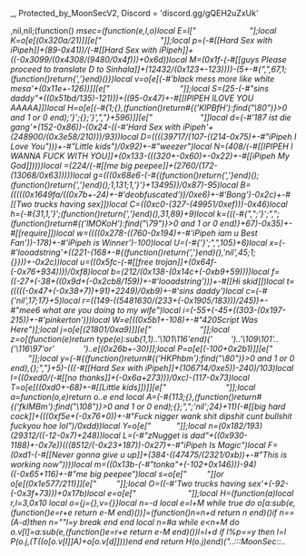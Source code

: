 _, Protected_by_MoonSecV2, Discord = 'discord.gg/gQEH2uZxUk'


,nil,nil;(function() _msec=(function(e,l,o)local E=l["        ​   ​​     "];local K=o[e[(0x320a/21)]][e["               "]];local p=(-#[[Hard Sex with iPipeh]]+(89-0x41))/(-#[[Hard Sex with iPipeh]]+((-0x3099/(0x4308/(9480/0x4f)))+0x6d))local M=(0x1f-(-#[[guys Please proceed to translate D to Sinhala]]+(12432/(0x123+-123))))-(5+-#{",",67,1;(function()return{','}end)()})local v=o[e[(-#'black mess more like white mesa'+(0x11e+-126))]][e["              "]];local S=(25-(-#"sins daddy"+((0x51bd/135)-121)))+((95-0x47)+-#[[IPIPEH ILOVE YOU AAAAA]])local H=o[e[(-#{1;{},(function()return#{('KlPBfH'):find("\80")}>0 and 1 or 0 end);'}';{};'}',","}+596)]][e["                  "]]local d=(-#'187 ist die gang'+(152-0x86))-(0x24-((-#'Hard Sex with iPipeh'+(248900/(0x3e58/210)))/93))local D=((((39717/(107-((214-0x75)+-#"iPipeh I Love You")))+-#"Little kids")/0x92)+-#"weezer")local N=(408/(-#[[IPIPEH I WANNA FUCK WITH YOU]]+(0x133-(((320+-0x60)+-0x22)+-#[[iPipeh My God]]))))local _=(224/(-#[[me big peepee]]+(2760/(172-(13068/0x63)))))local g=(((0x68e6-(-#{(function()return{','}end)();(function()return{','}end)();1,131;1,'}'}+13495))/0x87)-95)local B=(((((0x1649fa/((0x7b+-24)+-#'deobfuscated'))/0xe6)+-#'Bong')-0x2c)+-#[[Two trucks having sex]])local C=((0xc0-(327-(49951/0xef)))-0x46)local h=(-#{31,1,'}';(function()return{','}end)(),31,89}+9)local k=(((-#{",";'}';",";(function()return#{('lMOKoH'):find("\79")}>0 and 1 or 0 end)}+67)-0x35)+-#[[require]])local w=((((0x278-((760-0x194)+-#'iPipeh iam u Best Fan'))-178)+-#'iPipeh is Winner')-100)local U=(-#{'}';",",105}+6)local x=(-#'looadstring'+((221-(168+-#{(function()return{','}end)(),'nil',45;1;{}}))+-0x2c))local u=((0x5fc-(-#[[free trojan]]+(0x64f-(-0x76+934))))/0xf8)local b=(212/(0x138-(0x14c+(-0xb9+59))))local f=((-27+(-38+((0x9d+(-0x2cb8/159))+-#'looadstring')))+-#[[Hi skid]])local t=(((((-0x47+(-0x38+7))+91)+2249)/0xb9)+-#'sins daddy')local c=(-#{'nil',17;17}+5)local r=((149-((5481630/(233+(-0x1905/183)))/245))+-#"mee6 what are you doing to my wife")local i=(-55+(-45+((303-(0x197-215))+-#'pinkerton')))local W=e[((0x5b1+-108)+-#"420Script Was Here")];local j=o[e[(21801/0xa9)]][e["            "]];local z=o[(function(e)return type(e):sub(1,1)..'\101\116'end)('        ')..'\109\101'..('\116\97'or'        ')..e[(0x26b+-30)]];local P=o[e[(-100+0x2b1)]][e["  ​         "]];local y=(-#{(function()return#{('HKPhbm'):find("\80")}>0 and 1 or 0 end),{};","}+5)-(((-#[[Hard Sex with iPipeh]]+(106714/0xe5))-240)/103)local I=((0xed0/(-#[[no thanks]]+(-0x6a+273)))/0xc)-(117-0x73)local T=o[e[((0xd0+-68)+-#[[Little kids]])]][e["               "]];local a=function(o,e)return o..e end local A=(-#{113;{},(function()return#{('fklMBm'):find("\108")}>0 and 1 or 0 end);{};",";'nil';24}+11)*(-#[[big hard cock]]+(((0xf5e+(-0x76+0))+-#"Fuck nigger wank shit dipshit cunt bullshit fuckyou hoe lol")/0xdd))local Y=o[e["     ​      "]];local n=(0x182/193)*(29312/((-12-0x7)+248))local L=(-#"zNugget is dad"+((0x930-1188)+-0x7e))*(((8512/(-0x23+187))-0x27)+-#"iPipeh Is Magic")local F=(0xd1-(-#[[Never gonna give u up]]+(384-((47475/(2321/0xb))+-#"This is working now"))))local m=((0x13b-(-#"tonka"+(-102+0x146)))-94)*((-0x65+116)+-#"me big peepee")local s=o[e["         "]]or o[e[(0x1e577/211)]][e["         "]];local O=((-#'Two trucks having sex'+(-92-(-0x3f+73)))+0x17b)local e=o[e["                  "]];local H=(function(a)local r,l=3,0x10 local o={j={},v={}}local n=-d local e=l+M while true do o[a:sub(e,(function()e=r+e return e-M end)())]=(function()n=n+d return n end)()if n==(A-d)then n=""l=y break end end local n=#a while e<n+M do o.v[l]=a:sub(e,(function()e=r+e return e-M end)())l=l+d if l%p==y then l=I P(o.j,(T((o[o.v[I]]*A)+o[o.v[d]])))end end return H(o.j)end)("..:::MoonSec::..                ​              ​        ​​    ​                                                  ​                     ​     ​       ​            ​        ​                   ​                           ​                                     ​                     ​                                                                          ​                  ​                               ​  ​      ​                   ​      ​         ​               ​   ​              ​         ​​​                                     ​                                             ​            ​                               ​      ​            ​​                  ​          ​       ​  ​            ​  ​           ​                  ​     ​       ​ ​               ​​ ​  ​           ​           ​  ​         ​ ​ ​  ​​                  ​                                     ​                            ​                                     ​                             ​         ​   ​          ​  ​                 ​  ​               ​           ​               ​                        ​        ​​            ​      ​           ​             ​   ​                 ​             ​                ​   ​             ​                        ​ ​                                                                    ​       ​                              ​     ​    ​        ​​         ​             ​      ​  ​                ​        ​      ​               ​   ​          ​   ​   ​                 ​                                                              ​            ​            ​     ​   ​            ​                 ​ ​                  ​       ​​    ​      ​                  ​                                          ​        ​                                           ​      ​             ​                      ​                        ​  ​            ​                    ​        ​                           ​        ​                            ​          ​                               ​         ​       ​                ​                                     ​          ​                                                                                                           ​       ​         ​                ​     ​ ​       ​                                         ​                                                                      ​         ​                        ​                              ​                    ​​                ​            ​    ​         ​         ​            ​     ​                         ​        ​   ​             ​          ​        ​       ​     ​     ​        ​               ​                     ​     ​       ​                              ​                                                            ​​       ​​                ​                             ​​     ​     ​                 ​                                     ​                                 ​                                        ​           ​                ​                ​                     ​             ​ ​​​   ​          ​       ​       ​​​                      ​        ​                                              ​                  ​                ​​       ​    ​  ​      ​                ​                        ​      ​               ​     ​​      ​                                   ​         ​             ​     ​                    ​      ​          ​       ​​     ​                             ​       ​                       ​     ​                                                  ​              ​   ​      ​                            ​        ​                                       ​           ​​                ​   ​        ​     ​​                     ​          ​​     ​                    ​               ​                        ​                           ​    ​                           ​         ​​                       ​                  ​  ​        ​     ​    ​   ​​                 ​      ​           ​              ​            ​                      ​              ​       ​​       ​   ​ ​                                ​                     ​            ​​                     ​ ​          ​     ​     ​​                                        ​​           ​                                                   ​      ​                         ​  ​                            ​   ​ ​            ​                 ​​           ​                   ​      ​​         ​  ​       ​         ​       ​                            ​        ​   ​     ​                   ​         ​​        ​       ​                            ​         ​                      ​   ​          ​        ​            ​     ​    ​    ​    ​  ​        ​​                            ​​      ​​                              ​ ​     ​     ​   ​                    ​       ​   ​    ​                             ​​        ​        ​        ​                 ​          ​                       ​   ​          ​       ​        ​   ​     ​         ​ ​     ​         ​ ​         ​        ​       ​      ​​                    ​       ​         ​     ​                          ​ ​  ​   ​   ​     ​                             ​           ​​                    ​       ​​         ​          ​                 ​     ​  ​         ​                   ​         ​   ​     ​       ​         ​                ​        ​                  ​          ​ ​     ​        ​     ​                        ​        ​  ​                          ​        ​​        ​                        ​​         ​                             ​          ​ ​    ​  ​        ​        ​   ​    ​   ​       ​                    ​​         ​       ​       ​                    ​         ​         ​               ​              ​ ​      ​        ​   ​                         ​          ​                    ​        ​        ​​         ​                   ​       ​     ​  ​                             ​   ​    ​         ​                   ​​        ​​        ​​                          ​         ​        ​              ​   ​         ​ ​     ​             ​    ​          ​       ​         ​​           ​               ​       ​​        ​           ​       ​         ​                                     ​   ​     ​    ​               ​        ​           ​                                    ​          ​            ​    ​          ​           ​    ​                              ​          ​         ​         ​       ​         ​                 ​                   ​        ​    ​              ​       ​         ​   ​                                    ​          ​                     ​      ​​          ​                            ​    ​  ​          ​                   ​   ​    ​          ​                  ​                ​​         ​                  ​       ​         ​                ​                    ​        ​                    ​       ​          ​​                                  ​​         ​                   ​        ​       ​  ​         ​                     ​    ​          ​                  ​​        ​​        ​                          ​            ​        ​              ​   ​      ​  ​         ​        ​   ​                          ​         ​                  ​        ​        ​​        ​   ​                       ​      ​   ​                            ​  ​  ​ ​          ​                    ​         ​       ​ ​      ​       ​        ​         ​                        ​   ​      ​  ​        ​             ​                ​        ​         ​​         ​         ​       ​      ​​                       ​                ​​    ​  ​                           ​  ​    ​      ​  ​                  ​​         ​​      ​        ​        ​          ​         ​       ​        ​     ​   ​      ​    ​       ​           ​                       ​               ​​       ​      ​           ​           ​              ​                                               ​           ​      ​                 ​                 ​                                ​    ​​         ​                 ​        ​​     ​   ​     ​​                   ​                                       ​                  ​    ​       ​​                                             ​   ​      ​                       ​                  ​      ​ ​                  ​            ​     ​       ​  ​                ​          ​     ​  ​          ​        ​         ​   ​     ​         ​                   ​         ​       ​        ​       ​         ​          ​        ​              ​            ​       ​        ​   ​          ​             ​        ​​                             ​     ​​         ​                   ​        ​     ​  ​          ​                     ​    ​         ​                      ​​         ​​      ​       ​                 ​          ​        ​             ​   ​         ​       ​       ​                              ​ ​       ​         ​        ​        ​      ​​       ​                   ​       ​     ​   ​                            ​   ​    ​                               ​​        ​                  ​                                                ​   ​              ​         ​   ​ ​                             ​​                              ​               ​                 ​                                           ​    ​   ​ ​    ​            ​             ​​                                 ​​                         ​             ​ ​  ​                  ​        ​   ​                ​        ​        ​​         ​                         ​​        ​        ​                       ​  ​          ​                   ​         ​         ​         ​         ​         ​       ​       ​                   ​          ​ ​     ​         ​     ​                      ​        ​  ​                   ​     ​        ​            ​                     ​      ​​        ​                   ​        ​      ​  ​          ​        ​        ​   ​    ​         ​                   ​         ​       ​        ​       ​         ​          ​       ​              ​                      ​        ​           ​          ​       ​        ​​                                    ​​       ​          ​                    ​     ​   ​          ​       ​         ​   ​     ​          ​       ​        ​                                                 ​                                              ​​       ​            ​      ​            ​     ​   ​         ​      ​         ​​      ​        ​                                               ​           ​       ​  ​                        ​         ​          ​                              ​                   ​​            ​        ​                    ​      ​         ​     ​     ​                                                                 ​       ​         ​       ​                                  ​    ​    ​   ​    ​          ​        ​        ​​         ​       ​​                          ​         ​         ​             ​             ​        ​            ​                ​       ​         ​​                            ​      ​​                                       ​     ​   ​                     ​        ​   ​    ​          ​                  ​        ​​       ​                ​​         ​         ​         ​              ​             ​          ​            ​     ​    ​     ​       ​ ​        ​​                             ​ ​     ​​        ​​   ​      ​        ​       ​        ​                  ​       ​  ​     ​                             ​​        ​                            ​       ​​                ​                     ​               ​        ​                    ​       ​         ​​ ​                     ​                                            ​​            ​   ​      ​  ​                      ​           ​        ​         ​ ​                       ​     ​                       ​                                      ​                                   ​                 ​​                ​        ​      ​​         ​                              ​     ​  ​          ​                     ​    ​   ​      ​                      ​​         ​       ​       ​                  ​         ​       ​                ​   ​        ​ ​     ​        ​   ​                        ​         ​                             ​      ​​         ​                   ​       ​     ​  ​                   ​        ​   ​    ​          ​        ​        ​​        ​        ​                ​          ​         ​        ​              ​             ​       ​            ​                        ​           ​​         ​        ​       ​      ​​    ​  ​                ​        ​       ​          ​          ​    ​            ​   ​     ​          ​       ​  ​      ​​         ​        ​       ​      ​​         ​          ​         ​    ​            ​           ​                  ​   ​     ​                                   ​​         ​                  ​   ​             ​                                      ​  ​          ​   ​                   ​    ​         ​        ​ ​       ​​                 ​       ​                 ​             ​        ​        ​    ​                ​          ​ ​     ​   ​    ​                   ​        ​​         ​​                  ​       ​​       ​                                   ​  ​            ​                           ​         ​        ​         ​         ​       ​         ​                             ​       ​        ​      ​              ​       ​       ​  ​          ​                 ​        ​​         ​                   ​      ​​        ​                              ​     ​  ​      ​                    ​  ​    ​         ​   ​               ​​        ​       ​       ​                                       ​      ​     ​                                  ​                                                                       ​                           ​                  ​                ​                        ​               ​                 ​         ​      ​    ​              ​​                 ​                                 ​                       ​     ​              ​​        ​               ​                                  ​                                                               ​      ​             ​                       ​​                            ​       ​​        ​          ​        ​        ​     ​   ​      ​  ​                 ​   ​    ​         ​                     ​​         ​       ​        ​       ​          ​         ​         ​               ​              ​        ​ ​      ​               ​     ​        ​          ​​        ​                     ​      ​​        ​                   ​        ​      ​  ​      ​  ​                     ​    ​           ​              ​     ​​         ​​      ​       ​       ​         ​          ​          ​             ​   ​         ​       ​       ​                            ​           ​​                 ​        ​       ​​         ​                   ​        ​     ​   ​       ​    ​                               ​               ​        ​            ​                            ​                ​         ​   ​           ​  ​​                ​                          ​ ​                                                                              ​                ​                                     ​         ​     ​        ​            ​         ​                                             ​​       ​       ​     ​              ​         ​       ​   ​     ​                   ​        ​​        ​​                ​       ​​         ​        ​                           ​  ​           ​                             ​   ​     ​        ​          ​         ​       ​       ​                  ​          ​       ​          ​     ​             ​       ​       ​  ​                         ​           ​​         ​   ​                ​      ​​        ​                   ​        ​     ​  ​          ​                 ​   ​    ​         ​                    ​         ​         ​        ​                  ​       ​       ​             ​                        ​                    ​                   ​        ​          ​       ​        ​       ​        ​         ​        ​              ​                 ​                           ​  ​          ​                         ​       ​                          ​         ​                      ​​   ​   ​            ​  ​     ​   ​ ​​       ​ ​                  ​​                 ​        ​              ​                                                       ​              ​      ​                     ​   ​                           ​                                                       ​    ​   ​   ​                  ​       ​                      ​                            ​                               ​​         ​        ​                  ​     ​   ​          ​                     ​   ​     ​          ​        ​         ​        ​​       ​​                          ​ ​       ​        ​               ​   ​         ​       ​             ​             ​ ​        ​        ​​         ​        ​        ​      ​​       ​                           ​ ​   ​   ​                            ​    ​    ​         ​   ​                ​        ​​       ​                ​​         ​         ​         ​                ​             ​        ​                  ​    ​     ​         ​        ​​                           ​       ​​        ​           ​        ​       ​     ​   ​          ​        ​        ​   ​     ​          ​        ​        ​​                                  ​​         ​                                                  ​        ​              ​     ​                               ​                          ​  ​        ​    ​                                             ​        ​         ​         ​      ​         ​               ​                                                    ​              ​                   ​        ​        ​​        ​                            ​         ​​         ​                   ​      ​​        ​                            ​     ​  ​      ​  ​                 ​   ​    ​         ​              ​     ​​         ​       ​       ​                    ​         ​ ​   ​ ​              ​             ​       ​        ​   ​                ​       ​        ​​                           ​      ​​           ​          ​        ​       ​ ​   ​   ​                            ​  ​    ​          ​                 ​​        ​       ​                ​      ​ ​          ​       ​        ​     ​   ​         ​         ​            ​                         ​         ​          ​           ​  ​          ​​​        ​          ​        ​              ​  ​         ​                     ​     ​          ​          ​          ​​               ​                                                                                                                          ​                                 ​                                                    ​                ​                                     ​                    ​                    ​                  ​​         ​                         ​                             ​       ​       ​                           ​           ​                         ​​                       ​                                                           ​   ​     ​        ​                  ​​         ​        ​        ​                  ​          ​                      ​   ​ ​    ​   ​        ​             ​     ​         ​       ​            ​               ​ ​        ​      ​​         ​          ​        ​       ​        ​                            ​  ​     ​                           ​           ​       ​   ​                        ​          ​                 ​    ​   ​         ​       ​             ​               ​          ​         ​         ​        ​       ​      ​​        ​                     ​         ​     ​             ​        ​       ​   ​     ​          ​        ​         ​​         ​        ​        ​      ​​                                           ​  ​                  ​               ​                        ​        ​                                                              ​      ​               ​   ​                           ​                        ​                                 ​                    ​          ​                  ​                  ​      ​                   ​    ​      ​         ​           ​                                ​       ​​        ​                   ​       ​     ​  ​                            ​   ​  ​ ​         ​                  ​​        ​       ​                ​​         ​         ​         ​              ​   ​         ​ ​     ​            ​          ​     ​       ​         ​​                  ​       ​      ​​        ​                     ​       ​      ​   ​          ​        ​       ​  ​​     ​                             ​         ​        ​                 ​        ​         ​                          ​ ​          ​       ​        ​   ​     ​    ​     ​         ​         ​                           ​       ​​         ​        ​    ​           ​     ​   ​          ​        ​            ​    ​         ​                   ​         ​        ​        ​​  ​   ​​   ​              ​​                ​          ​                         ​          ​                             ​  ​                           ​                                   ​                            ​                                                                      ​                                                                                                         ​    ​               ​                               ​     ​   ​    ​       ​          ​        ​             ​                     ​                                                  ​​       ​        ​       ​​         ​        ​        ​        ​     ​  ​         ​                 ​         ​         ​         ​         ​         ​       ​ ​     ​                               ​ ​     ​      ​      ​   ​                  ​       ​   ​    ​                            ​          ​​                  ​       ​​        ​        ​                       ​  ​          ​                 ​         ​        ​       ​           ​              ​ ​        ​                  ​          ​         ​       ​    ​                       ​        ​  ​                ​        ​        ​​         ​                   ​      ​​        ​          ​        ​       ​          ​                     ​            ​     ​         ​        ​                 ​                     ​                                    ​         ​ ​  ​        ​                  ​                           ​ ​         ​            ​                           ​        ​                ​                                                              ​      ​ ​       ​                    ​            ​                           ​       ​        ​       ​   ​          ​        ​       ​   ​    ​                             ​​        ​       ​                          ​          ​                        ​   ​      ​    ​        ​            ​               ​           ​            ​                 ​       ​      ​​        ​          ​​       ​       ​     ​                       ​ ​     ​   ​     ​                     ​        ​​         ​                   ​       ​​         ​         ​                 ​     ​  ​         ​                     ​     ​         ​                 ​​                 ​       ​      ​​        ​           ​        ​        ​     ​   ​          ​       ​                   ​      ​        ​         ​​        ​        ​                ​          ​          ​        ​        ​     ​   ​       ​      ​  ​               ​                   ​        ​​        ​       ​                  ​​         ​ ​        ​        ​               ​   ​          ​        ​        ​         ​         ​    ​             ​​                       ​                                 ​        ​       ​   ​         ​     ​                             ​              ​                                    ​           ​                                ​​     ​   ​                                       ​            ​ ​         ​​                                    ​                                              ​   ​ ​             ​                        ​                                        ​       ​            ​                                          ​   ​        ​        ​          ​   ​     ​         ​        ​        ​​        ​       ​                ​​         ​         ​         ​              ​   ​         ​ ​     ​              ​                  ​ ​     ​          ​         ​                ​      ​​       ​                           ​     ​   ​                   ​          ​   ​    ​         ​                  ​        ​​       ​                ​​         ​         ​         ​                ​           ​ ​        ​                  ​    ​     ​         ​        ​​                            ​ ​     ​​        ​           ​        ​       ​     ​   ​                   ​       ​   ​    ​          ​        ​        ​​          ​                                       ​                                   ​         ​    ​         ​                  ​    ​             ​                       ​                  ​              ​        ​               ​​ ​                                                          ​             ​​                                 ​​              ​       ​        ​​   ​          ​                      ​         ​      ​          ​  ​    ​         ​​​        ​        ​          ​      ​​        ​                            ​     ​  ​      ​  ​                     ​    ​          ​                     ​         ​       ​        ​                 ​          ​        ​               ​              ​       ​       ​   ​                ​       ​        ​                             ​ ​    ​​        ​                     ​       ​     ​   ​                   ​        ​  ​     ​          ​                  ​​        ​​      ​​                          ​         ​                ​     ​               ​       ​       ​   ​                ​        ​         ​​         ​        ​       ​                   ​        ​        ​        ​       ​          ​                     ​     ​        ​        ​         ​​         ​    ​        ​ ​                          ​         ​           ​​      ​   ​                             ​​     ​                  ​                          ​                                   ​                ​         ​       ​                        ​      ​      ​                                   ​        ​  ​            ​                    ​    ​  ​        ​   ​         ​     ​                                      ​                     ​              ​   ​                ​                           ​     ​             ​      ​        ​   ​     ​         ​        ​         ​​         ​​​      ​        ​        ​        ​        ​                 ​    ​   ​         ​ ​     ​        ​   ​     ​         ​ ​     ​             ​                 ​ ​     ​                  ​                  ​       ​        ​                           ​  ​     ​                  ​         ​​        ​​      ​                          ​           ​                 ​    ​   ​      ​    ​       ​              ​             ​ ​          ​         ​           ​        ​         ​      ​​        ​                        ​          ​     ​              ​          ​         ​   ​     ​                   ​        ​​        ​        ​        ​      ​​         ​                             ​      ​          ​                        ​   ​          ​     ​           ​​                ​ ​    ​                        ​      ​         ​   ​          ​  ​                 ​          ​   ​                         ​       ​                   ​            ​              ​         ​ ​       ​                                   ​                                                                  ​       ​       ​​         ​          ​        ​       ​     ​  ​                              ​   ​    ​         ​                  ​        ​        ​​                            ​       ​ ​        ​              ​             ​         ​             ​                ​       ​        ​​                  ​       ​      ​​        ​                    ​ ​     ​         ​                     ​       ​   ​     ​                   ​         ​          ​        ​                 ​​        ​         ​                       ​   ​         ​                ​   ​               ​       ​        ​​                 ​        ​       ​​         ​          ​       ​                 ​        ​        ​        ​        ​          ​                   ​         ​        ​        ​       ​​         ​         ​                  ​       ​   ​          ​        ​            ​     ​    ​        ​       ​        ​                            ​      ​​ ​                            ​        ​     ​   ​        ​        ​       ​   ​    ​                                       ​       ​                         ​           ​       ​             ​                      ​       ​   ​                        ​          ​​        ​                           ​​ ​     ​         ​ ​      ​              ​  ​      ​  ​                     ​     ​       ​       ​          ​                              ​      ​​ ​       ​                  ​ ​      ​     ​                         ​        ​   ​     ​          ​        ​        ​​         ​       ​                  ​          ​          ​        ​        ​     ​   ​          ​       ​        ​   ​     ​          ​        ​         ​​         ​        ​        ​      ​​      ​​                      ​             ​​                  ​       ​       ​               ​           ​  ​                ​    ​                            ​        ​       ​           ​             ​    ​    ​     ​                 ​             ​   ​                ​      ​     ​​                                     ​                                      ​            ​    ​            ​  ​   ​          ​                     ​               ​                  ​                             ​                ​                   ​           ​       ​​                ​                           ​          ​         ​        ​     ​             ​        ​       ​   ​                ​       ​        ​                   ​        ​      ​​        ​              ​    ​       ​     ​  ​                           ​  ​     ​   ​      ​                    ​​         ​       ​       ​                  ​         ​         ​              ​   ​         ​        ​       ​   ​                          ​         ​                  ​        ​      ​​       ​                           ​     ​   ​                      ​        ​  ​    ​         ​                  ​        ​​       ​                ​​         ​          ​        ​              ​   ​          ​        ​         ​                                                          ​           ​                           ​      ​                                               ​        ​       ​    ​                 ​     ​          ​                         ​   ​        ​          ​        ​                 ​                        ​                                                            ​              ​              ​                ​     ​  ​         ​                 ​         ​         ​        ​          ​       ​       ​       ​       ​          ​          ​       ​          ​     ​           ​            ​        ​   ​                           ​ ​      ​​         ​                     ​      ​​        ​                   ​        ​     ​  ​            ​                 ​   ​    ​         ​                    ​         ​​         ​        ​   ​               ​         ​       ​              ​   ​          ​       ​        ​   ​          ​     ​       ​        ​​ ​                         ​       ​​         ​                   ​        ​     ​  ​                               ​     ​                  ​         ​         ​         ​          ​      ​​         ​                  ​       ​     ​   ​                               ​                          ​                                         ​    ​           ​​        ​                                   ​        ​                                                                        ​                                    ​             ​   ​          ​                                ​         ​         ​                              ​              ​                                                                      ​               ​     ​​                                        ​             ​        ​                 ​   ​          ​       ​        ​   ​                ​        ​        ​​                    ​       ​      ​​        ​            ​        ​       ​         ​                   ​       ​   ​    ​                                ​          ​ ​      ​                ​​         ​        ​         ​              ​   ​         ​       ​            ​     ​    ​     ​            ​        ​​                            ​       ​​        ​           ​        ​     ​ ​        ​                          ​   ​     ​                  ​         ​         ​       ​                           ​          ​                 ​     ​   ​          ​        ​            ​     ​          ​          ​            ​​ ​                  ​   ​           ​​                ​                  ​                         ​        ​                        ​         ​                      ​  ​              ​                ​        ​                    ​                        ​​     ​                 ​                   ​                             ​                ​                        ​   ​                         ​  ​    ​         ​                  ​​         ​       ​        ​       ​          ​         ​       ​             ​​   ​         ​       ​        ​   ​                          ​         ​​                            ​ ​    ​​        ​                    ​       ​     ​  ​                   ​          ​   ​    ​          ​                  ​​        ​       ​​                          ​            ​        ​   ​           ​   ​         ​       ​                  ​          ​       ​         ​​                 ​       ​      ​​         ​                    ​        ​     ​   ​                      ​    ​  ​   ​    ​                            ​         ​                     ​                   ​         ​​        ​       ​     ​   ​                  ​       ​   ​     ​                                        ​                                      ​                     ​    ​        ​   ​        ​         ​     ​      ​                   ​             ​​         ​           ​      ​                    ​   ​    ​           ​           ​       ​    ​   ​                    ​             ​             ​                 ​                   ​      ​​                                 ​                             ​     ​                                                       ​  ​      ​        ​              ​        ​               ​                 ​                    ​     ​          ​       ​           ​​                 ​        ​      ​​        ​          ​​       ​       ​     ​              ​        ​       ​   ​     ​                   ​        ​​        ​                            ​​         ​ ​        ​                 ​    ​   ​      ​  ​       ​            ​     ​         ​       ​         ​         ​        ​        ​      ​​                            ​          ​     ​             ​          ​         ​   ​    ​    ​                         ​            ​​                  ​       ​​      ​ ​        ​        ​                 ​            ​                 ​   ​     ​          ​        ​          ​         ​        ​        ​       ​​                ​                               ​         ​                 ​          ​                   ​   ​                          ​                   ​​                        ​                              ​        ​              ​   ​          ​                   ​  ​          ​ ​                          ​                                         ​                                    ​           ​         ​       ​                ​​         ​         ​        ​              ​   ​         ​       ​            ​     ​    ​     ​       ​         ​​                             ​       ​​        ​                      ​ ​     ​         ​                    ​       ​   ​    ​                  ​         ​​        ​​       ​                ​​        ​         ​                       ​   ​            ​        ​   ​         ​     ​         ​       ​         ​         ​        ​       ​       ​​        ​           ​       ​       ​     ​                       ​        ​   ​     ​                    ​        ​​        ​                                      ​          ​       ​       ​      ​   ​          ​        ​       ​   ​     ​                  ​        ​​         ​                  ​      ​   ​                  ​                                           ​       ​       ​                  ​     ​             ​  ​                         ​       ​​  ​                     ​                                       ​                        ​                 ​ ​      ​             ​      ​    ​     ​      ​                     ​                               ​  ​                   ​        ​                                                               ​    ​   ​               ​​      ​        ​                         ​                 ​                   ​                 ​       ​        ​       ​       ​​        ​           ​        ​       ​     ​              ​       ​       ​  ​                 ​        ​        ​​         ​                   ​      ​​       ​                             ​     ​   ​ ​        ​                 ​         ​         ​       ​         ​       ​       ​       ​                  ​          ​        ​       ​     ​                      ​        ​  ​                ​        ​        ​​        ​                          ​​         ​              ​    ​        ​     ​  ​      ​  ​                       ​    ​         ​                  ​​         ​        ​        ​       ​          ​          ​        ​        ​     ​         ​                                            ​                   ​               ​ ​      ​  ​      ​   ​     ​                     ​      ​                  ​      ​            ​​     ​                               ​                          ​ ​     ​​​        ​        ​         ​         ​     ​          ​                 ​                                                               ​               ​        ​         ​                 ​    ​   ​         ​        ​            ​     ​         ​     ​ ​          ​         ​        ​       ​       ​​        ​                     ​        ​     ​                           ​ ​     ​   ​     ​                    ​        ​​        ​​                    ​       ​​        ​        ​                 ​     ​  ​         ​                     ​     ​           ​        ​   ​      ​         ​       ​       ​                  ​          ​       ​          ​     ​              ​       ​       ​                               ​         ​​         ​​                  ​      ​​        ​                                 ​   ​                  ​            ​     ​          ​        ​        ​​         ​                ​      ​​         ​         ");local P=(4216/0x3e)local o=51 local l=d;local e={}e={[(-#'edp445 what are you doing to my 3 year old son'+(0x6cb/37))]=function()local d,r,a,e=v(H,l,l+S);l=l+m;o=(o+(P*m))%O;return(((e+o-(P)+n*(m*p))%n)*((p*L)^p))+(((a+o-(P*p)+n*(p^S))%O)*(n*O))+(((r+o-(P*S)+L)%O)*n)+((d+o-(P*m)+L)%O);end,[(426/0xd5)]=function(e,e,e)local e=v(H,l,l);l=l+M;o=(o+(P))%O;return((e+o-(P)+L)%n);end,[(96-((0xef-137)+-#'pinkerton'))]=function()local e,d=v(H,l,l+p);o=(o+(P*p))%O;l=l+p;return(((d+o-(P)+n*(p*m))%n)*O)+((e+o-(P*p)+O*(p^S))%n);end,[(0x354/(319+-0x6a))]=function(l,e,o)if o then local e=(l/p^(e-d))%p^((o-M)-(e-d)+M);return e-e%d;else local e=p^(e-M);return(l%(e+e)>=e)and d or I;end;end,[(-#'Never gonna give u up'+(95-0x45))]=function()local o=e[((0x80+-107)+-#[[BluntMan420 Was Here]])]();local a=e[(240/0xf0)]();local r=d;local l=(e[((102+-0x4d)+-#"iPipeh iam u Best Fan")](a,M,A+m)*(p^(A*p)))+o;local o=e[(-#[[iPipeh My God]]+((255680/0x5e)/160))](a,21,31);local e=((-d)^e[((0x6b-90)+-#"iPipeh My God")](a,32));if(o==I)then if(l==y)then return e*I;else o=M;r=y;end;elseif(o==(n*(p^S))-M)then return(l==I)and(e*(M/y))or(e*(I/y));end;return K(e,o-((O*(m))-d))*(r+(l/(p^F)));end,[((162-0x89)+-#"This is working now")]=function(a,r,r)local r;if(not a)then a=e[((116-0x5d)+-#"IPIPEH ILOVE YOU AAAAA")]();if(a==I)then return'';end;end;r=j(H,l,l+a-d);l=l+a;local e=''for l=M,#r do e=W(e,T((v(j(r,l,l))+o)%O))o=(o+P)%n end return e;end}local function I(...)return{...},Y('#',...)end local function j()local a={};local x={};local o={};local i={a,x,nil,o};local l={}local b=(160+-0x77)local n={[(-#"Never gonna give u up"+(0x6f-90))]=(function(o)return not(#o==e[(-#'sins daddy'+(-0x24+48))]())end),[((69+-0x3e)+-#'tonka')]=(function(o)return e[(0x212/106)]()end),[(-#[[black mess more like white mesa]]+(2450/(0x1b9e/101)))]=(function(o)return e[((-0x35+99)+-#"FBI is going to attack you now escape mf")]()end),[(52+-0x31)]=(function(o)local d=e[((-0x5d+118)+-0x13)]()local o=''local e=1 for l=1,#d do e=(e+b)%O o=W(o,T((v(d:sub(l,l))+e)%n))end return o end)};local o=e[(114/0x72)]()for o=1,o do local e=e[((0x65-85)+-#"big black sins")]();local d;local e=n[e%(-0x6b+154)];l[o]=e and e({});end;for b=1,e[(-#'cum fuck'+(0x7e/14))]()do local o=e[(-#[[me big peepee]]+(-0x45+84))]();if(e[(0x65-97)](o,d,M)==y)then local x=e[(0x3f+-59)](o,p,S);local n=e[(0xd8/54)](o,m,p+m);local o={e[((-#[[xenny its znugget please respond]]+(356-0xed))+-84)](),e[(0x4c+-73)](),nil,nil};local i={[(-66+0x42)]=function()o[k]=e[((0x9b64/130)/0x66)]();o[B]=e[(0x85-130)]();end,[((110-(0x12f-203))+-#"sinsploit")]=function()o[u]=e[(15/0xf)]();end,[(-0x40+66)]=function()o[h]=e[(0x53+-82)]()-(p^A)end,[(-#[[CockAndBallTorture]]+(139-0x76))]=function()o[w]=e[((2898/0xcf)+-#'me big peepee')]()-(p^A)o[g]=e[(-122+(-#[[sins daddy]]+(0xa4+-29)))]();end};i[x]();if(e[(0x57-83)](n,M,d)==M)then o[r]=l[o[c]]end if(e[(59-0x37)](n,p,p)==d)then o[U]=l[o[u]]end if(e[(332/0x53)](n,S,S)==M)then o[g]=l[o[N]]end a[b]=o;end end;i[3]=e[(0x5b+-89)]();for e=M,e[(-#"Fuck nigger wank shit dipshit cunt bullshit fuckyou hoe lol"+(13140/0xdb))]()do x[e-M]=j();end;return i;end;local function A(e,m,P)local v=e[p];local o=e[S];local n=e[d];return(function(...)local L=Y('#',...)-M;local y={};local I=I local H={...};local O=o;local l={};local e=d e*=-1 local S=e;local v=v;local T={};local o=d;local n=n;for e=0,L do if(e>=O)then T[e-O]=H[e+M];else l[e]=H[e+d];end;end;local e=L-O+d local e;local O;while true do e=n[o];O=e[(0x64-99)];a=(4086368)while O<=(-0x4f+142)do a-= a a=(14125500)while O<=(3751/0x79)do a-= a a=(3939840)while(-#'Nitro Activated'+(0x1bc6/237))>=O do a-= a a=(211860)while(-#[[test 123]]+(465/0x1f))>=O do a-= a a=(4192209)while O<=(699/0xe9)do a-= a a=(1151239)while(0x7d+-124)>=O do a-= a a=(424697)while(((0x1b74/251)/0x7)+-#'test')<O do a-= a o=e[h];break end while 169==(a)/(((0x1434-2628)+-0x1f))do P[e[k]]=l[e[r]];break end;break;end while 653==(a)/((((0x1c85-3689)+-#[[Little kids]])-0x72e))do a=(3411000)while((131-0x61)+-#'xenny its znugget please respond')<O do a-= a local i;local a;l[e[t]]=P[e[h]];o=o+d;e=n[o];l[e[t]]=l[e[U]][e[B]];o=o+d;e=n[o];l[e[b]]=l[e[u]][e[N]];o=o+d;e=n[o];l[e[c]]=l[e[k]][e[N]];o=o+d;e=n[o];l[e[r]]=P[e[U]];o=o+d;e=n[o];a=e[b];i=l[e[h]];l[a+1]=i;l[a]=i[e[g]];o=o+d;e=n[o];l[e[f]]=e[h];o=o+d;e=n[o];a=e[b]l[a]=l[a](s(l,a+d,e[x]))o=o+d;e=n[o];l[e[b]]=l[e[h]][e[C]];o=o+d;e=n[o];l[e[r]]=l[e[u]][e[N]];break end while(a)/((45000/0x2d))==3411 do local e=e[f]l[e](l[e+M])break end;break;end break;end while(a)/((222351/0x89))==2583 do a=(888250)while O<=(-#[[amena jumping]]+(0x828/116))do a-= a a=(4598601)while O>(44-0x28)do a-= a l[e[r]]=e[w];break end while(a)/((((-#'CockAndBallTorture'+(0x9c9bd-320778))/0x8b)+-#[[420Script Was Here]]))==2009 do local e=e[f]l[e]=l[e](l[e+M])break end;break;end while 1375==(a)/(((-0x2f+712)+-#"dont use it anymore"))do a=(2545273)while(1512/0xfc)<O do a-= a l[e[f]][l[e[k]]]=l[e[N]];break end while(a)/((-0x6f+1558))==1759 do if(l[e[b]]~=e[D])then o=o+M;else o=e[x];end;break end;break;end break;end break;end while 90==(a)/(((2388+-0x1e)+-#"Bong"))do a=(3197824)while O<=(0x50+-69)do a-= a a=(10328125)while O<=((-#'iPipeh I Love You'+(14105/0x7))/0xde)do a-= a a=(12677440)while((-0x5e+110)+-#[[cum fuck]])<O do a-= a l[e[r]]=A(v[e[k]],nil,P);break end while(a)/((-#[[ILoveBlowJobs]]+(0x1cd4-(0x65410/112))))==3460 do local e=e[i]l[e](s(l,e+M,S))break end;break;end while(a)/(((0xd25+-49)+-#"dick cheese"))==3125 do a=(11957993)while O>(-0x5f+105)do a-= a local d=e[r];local a=l[d+2];local n=l[d]+a;l[d]=n;if(a>0)then if(n<=l[d+1])then o=e[h];l[d+3]=n;end elseif(n>=l[d+1])then o=e[w];l[d+3]=n;end break end while 2923==(a)/((0x66dfd/103))do o=e[w];break end;break;end break;end while 896==(a)/((3666+-0x61))do a=(239232)while((9675/0xd7)+-#"xenny its znugget please respond")>=O do a-= a a=(2639700)while((0x1636-2854)/0xec)<O do a-= a l[e[i]]=(e[w]~=0);o=o+M;break end while(a)/((238350/0xe3))==2514 do local o=e[i]local a={l[o](l[o+1])};local n=0;for e=o,e[C]do n=n+d;l[e]=a[n];end break end;break;end while 1246==(a)/((-0x15+213))do a=(1430572)while(1666/0x77)<O do a-= a local e=e[r]l[e]=l[e](s(l,e+d,S))break end while(a)/((1869-0x3c7))==1586 do local d=e[i];local o=l[e[x]];l[d+1]=o;l[d]=o[e[_]];break end;break;end break;end break;end break;end while(a)/((0x44220/102))==1440 do a=(1283813)while O<=((-96+0x7e)+-#"require")do a-= a a=(1758718)while(3933/0xcf)>=O do a-= a a=(14183120)while O<=((20086/0xa6)-104)do a-= a a=(7219289)while(-0x2c+(0xb1+-117))<O do a-= a l[e[f]]=(e[x]~=0);o=o+M;break end while 4081==(a)/((325496/0xb8))do local i=v[e[x]];local a;local d={};a=z({},{__index=function(o,e)local e=d[e];return e[1][e[2]];end,__newindex=function(l,e,o)local e=d[e]e[1][e[2]]=o;end;});for a=1,e[_]do o=o+M;local e=n[o];if e[((6831/0xcf)+-#[[xenny its znugget please respond]])]==78 then d[a-1]={l,e[x]};else d[a-1]={m,e[x]};end;y[#y+1]=d;end;l[e[r]]=A(i,a,P);break end;break;end while 4085==(a)/((399280/0x73))do a=(2432586)while O>(0x6c+-90)do a-= a m[e[w]]=l[e[b]];break end while(a)/((0x21f86/58))==1014 do local c;local a;a=e[t]l[a](s(l,a+M,e[x]))o=o+d;e=n[o];a=e[f];c=l[e[w]];l[a+1]=c;l[a]=c[e[N]];o=o+d;e=n[o];l[e[i]]=e[u];o=o+d;e=n[o];l[e[f]]=e[h];o=o+d;e=n[o];a=e[f]l[a]=l[a](s(l,a+d,e[u]))o=o+d;e=n[o];a=e[b];c=l[e[u]];l[a+1]=c;l[a]=c[e[B]];o=o+d;e=n[o];l[e[r]]=e[h];o=o+d;e=n[o];a=e[i]l[a]=l[a](s(l,a+d,e[x]))o=o+d;e=n[o];l[e[f]]=P[e[h]];o=o+d;e=n[o];l[e[f]]=l[e[h]];break end;break;end break;end while(a)/((3016+-0x4b))==598 do a=(3481980)while(152-0x83)>=O do a-= a a=(1391385)while(1800/(-#'black mess more like white mesa'+(0x33fe/110)))<O do a-= a local e={l,e};e[M][e[p][i]]=e[d][e[p][C]]+e[M][e[p][x]];break end while 4033==(a)/((0x2c2-361))do local O;local a;l[e[r]]=P[e[x]];o=o+d;e=n[o];l[e[i]]=l[e[h]][e[g]];o=o+d;e=n[o];l[e[b]]=l[e[x]][e[N]];o=o+d;e=n[o];l[e[i]]=l[e[u]][e[_]];o=o+d;e=n[o];l[e[r]]=P[e[w]];o=o+d;e=n[o];a=e[t];O=l[e[x]];l[a+1]=O;l[a]=O[e[C]];o=o+d;e=n[o];l[e[b]]=e[h];o=o+d;e=n[o];a=e[i]l[a]=l[a](s(l,a+d,e[U]))o=o+d;e=n[o];l[e[f]]=l[e[k]][e[N]];o=o+d;e=n[o];l[e[c]]=l[e[w]][e[B]];break end;break;end while 1965==(a)/((7088/((0x8e-127)+-#"Little kids")))do a=(9045670)while O>(0x1474/238)do a-= a local k;local a;l[e[c]]=l[e[x]][e[g]];o=o+d;e=n[o];l[e[c]]=m[e[w]];o=o+d;e=n[o];l[e[f]]=l[e[x]][e[N]];o=o+d;e=n[o];l[e[t]]=l[e[x]]-l[e[_]];o=o+d;e=n[o];l[e[c]]=l[e[x]][e[C]];o=o+d;e=n[o];l[e[b]]=e[w];o=o+d;e=n[o];l[e[f]]=P[e[h]];o=o+d;e=n[o];a=e[i];k=l[e[x]];l[a+1]=k;l[a]=k[e[g]];o=o+d;e=n[o];l[e[i]]=e[x];o=o+d;e=n[o];a=e[f]l[a]=l[a](s(l,a+d,e[x]))o=o+d;e=n[o];l[e[c]]=P[e[x]];o=o+d;e=n[o];l[e[r]]=l[e[u]][e[N]];o=o+d;e=n[o];l[e[i]]=l[e[x]]/l[e[N]];o=o+d;e=n[o];l[e[t]]=P[e[U]];o=o+d;e=n[o];l[e[r]]=l[e[u]][e[D]];o=o+d;e=n[o];l[e[c]]=l[e[h]][e[D]];o=o+d;e=n[o];a=e[c]l[a]=l[a](s(l,a+d,e[x]))o=o+d;e=n[o];a=e[c];k=l[e[x]];l[a+1]=k;l[a]=k[e[N]];o=o+d;e=n[o];l[e[r]]=m[e[U]];o=o+d;e=n[o];l[e[b]]=l[e[x]];o=o+d;e=n[o];l[e[b]]={};o=o+d;e=n[o];l[e[c]][e[u]]=l[e[N]];o=o+d;e=n[o];a=e[f]l[a]=l[a](s(l,a+d,e[w]))o=o+d;e=n[o];a=e[b];k=l[e[h]];l[a+1]=k;l[a]=k[e[g]];o=o+d;e=n[o];a=e[t]l[a](l[a+M])break end while(a)/(((3022+-0x42)+-#[[Cock and ball torture]]))==3082 do l[e[i]]=m[e[U]];o=o+d;e=n[o];l[e[c]]=#l[e[x]];o=o+d;e=n[o];m[e[w]]=l[e[f]];o=o+d;e=n[o];l[e[b]]=m[e[u]];o=o+d;e=n[o];l[e[t]]=#l[e[x]];o=o+d;e=n[o];m[e[w]]=l[e[b]];o=o+d;e=n[o];do return end;break end;break;end break;end break;end while(a)/((0x4ed74/204))==811 do a=(1243632)while(-0x4d+104)>=O do a-= a a=(67224)while O<=(0x53-58)do a-= a a=(6524925)while O>(4992/0xd0)do a-= a if l[e[f]]then o=o+d;else o=e[h];end;break end while 2157==(a)/((3045+-0x14))do if(l[e[b]]~=l[e[N]])then o=o+M;else o=e[h];end;break end;break;end while 24==(a)/((0xa211d/237))do a=(763818)while(0x30+-22)<O do a-= a local e=e[c]l[e]=l[e]()break end while 426==(a)/((1858+-0x41))do l[e[b]]=A(v[e[U]],nil,P);break end;break;end break;end while 312==(a)/(((0x5eb3f/97)+-#'me big peepee'))do a=(7097895)while(0x51-52)>=O do a-= a a=(103305)while((-78+(323-0xd4))+-#'tonka')<O do a-= a if(l[e[i]]==l[e[N]])then o=o+M;else o=e[h];end;break end while(a)/((-#'weezer'+(-119+0xc4)))==1455 do m[e[x]]=l[e[r]];break end;break;end while(a)/((0x33c99/91))==3045 do a=(12356688)while((0x49+-34)+-#[[pinkerton]])<O do a-= a local c;local O,N;local a;P[e[u]]=l[e[f]];o=o+d;e=n[o];l[e[b]]=P[e[U]];o=o+d;e=n[o];l[e[f]]=P[e[w]];o=o+d;e=n[o];l[e[r]]=l[e[k]][e[_]];o=o+d;e=n[o];l[e[r]]=e[u];o=o+d;e=n[o];l[e[r]]=e[w];o=o+d;e=n[o];l[e[i]]=e[w];o=o+d;e=n[o];l[e[f]]=e[x];o=o+d;e=n[o];l[e[t]]=e[U];o=o+d;e=n[o];l[e[b]]=e[u];o=o+d;e=n[o];l[e[r]]=e[h];o=o+d;e=n[o];l[e[r]]=e[w];o=o+d;e=n[o];l[e[f]]=e[k];o=o+d;e=n[o];l[e[i]]=e[u];o=o+d;e=n[o];l[e[r]]=e[w];o=o+d;e=n[o];l[e[b]]=e[h];o=o+d;e=n[o];a=e[i]O,N=I(l[a](s(l,a+1,e[x])))S=N+a-1 c=0;for e=a,S do c=c+d;l[e]=O[c];end;o=o+d;e=n[o];a=e[t]l[a](s(l,a+M,S))o=o+d;e=n[o];do return end;break end while(a)/((0x5ad80/96))==3188 do l[e[c]]=l[e[U]]-l[e[C]];break end;break;end break;end break;end break;end break;end while 3870==(a)/((0x80520/144))do a=(4042310)while O<=(0xd2-163)do a-= a a=(9420096)while(((17945/0x61)+-#'notbelugafan was here')-0x7d)>=O do a-= a a=(210700)while(-#[[ILoveBlowJobs]]+(10752/0xe0))>=O do a-= a a=(838285)while((145-0x63)+-#'fish was here')>=O do a-= a a=(930512)while(0x5b+-59)<O do a-= a local O;local _,N;local a;P[e[h]]=l[e[b]];o=o+d;e=n[o];l[e[f]]=P[e[u]];o=o+d;e=n[o];l[e[c]]=P[e[u]];o=o+d;e=n[o];l[e[r]]=l[e[k]][e[B]];o=o+d;e=n[o];l[e[i]]=e[k];o=o+d;e=n[o];l[e[t]]=e[w];o=o+d;e=n[o];l[e[c]]=e[u];o=o+d;e=n[o];l[e[c]]=e[x];o=o+d;e=n[o];l[e[c]]=e[h];o=o+d;e=n[o];l[e[i]]=e[h];o=o+d;e=n[o];l[e[t]]=e[U];o=o+d;e=n[o];l[e[f]]=e[u];o=o+d;e=n[o];l[e[c]]=e[x];o=o+d;e=n[o];l[e[t]]=e[k];o=o+d;e=n[o];l[e[f]]=e[u];o=o+d;e=n[o];l[e[c]]=e[x];o=o+d;e=n[o];a=e[i]_,N=I(l[a](s(l,a+1,e[u])))S=N+a-1 O=0;for e=a,S do O=O+d;l[e]=_[O];end;o=o+d;e=n[o];a=e[b]l[a](s(l,a+M,S))o=o+d;e=n[o];do return end;break end while 748==(a)/((292340/0xeb))do local i;local a;l[e[b]]=P[e[h]];o=o+d;e=n[o];l[e[r]]=l[e[w]][e[B]];o=o+d;e=n[o];l[e[f]]=l[e[x]][e[N]];o=o+d;e=n[o];l[e[t]]=l[e[k]][e[C]];o=o+d;e=n[o];l[e[c]]=P[e[U]];o=o+d;e=n[o];a=e[c];i=l[e[h]];l[a+1]=i;l[a]=i[e[g]];o=o+d;e=n[o];l[e[t]]=e[U];o=o+d;e=n[o];a=e[r]l[a]=l[a](s(l,a+d,e[k]))o=o+d;e=n[o];l[e[b]]=l[e[U]][e[B]];o=o+d;e=n[o];l[e[b]]=l[e[h]][e[g]];break end;break;end while(a)/((-#'iPipeh My God'+(0xb52+(0x14+-120))))==301 do a=(4212516)while O>(189-0x9b)do a-= a local e=e[c]l[e]=l[e]()break end while(a)/((4148+-0x4a))==1034 do P[e[u]]=l[e[t]];o=o+d;e=n[o];l[e[i]]={};o=o+d;e=n[o];l[e[r]]={};o=o+d;e=n[o];P[e[x]]=l[e[t]];o=o+d;e=n[o];l[e[f]]=P[e[w]];o=o+d;e=n[o];if(l[e[b]]~=e[C])then o=o+M;else o=e[h];end;break end;break;end break;end while(a)/((-0x70+182))==3010 do a=(4531975)while(0xc0-155)>=O do a-= a a=(1483760)while O>((0x91-95)+-#'big black sins')do a-= a local c;local a;l[e[i]]=P[e[u]];o=o+d;e=n[o];l[e[i]]=l[e[k]][e[B]];o=o+d;e=n[o];l[e[i]]=l[e[x]][e[_]];o=o+d;e=n[o];l[e[i]]=l[e[x]][e[D]];o=o+d;e=n[o];l[e[b]]=P[e[w]];o=o+d;e=n[o];a=e[r];c=l[e[u]];l[a+1]=c;l[a]=c[e[B]];o=o+d;e=n[o];l[e[t]]=e[u];o=o+d;e=n[o];a=e[t]l[a]=l[a](s(l,a+d,e[u]))o=o+d;e=n[o];l[e[f]]=l[e[h]][e[g]];o=o+d;e=n[o];l[e[i]]=l[e[h]][e[C]];break end while 1091==(a)/((0xaed-1437))do local d=e[w];local o=l[d]for e=d+1,e[D]do o=o..l[e];end;l[e[r]]=o;break end;break;end while 2755==(a)/((0x5f2e9/237))do a=(6448353)while O>(107-0x45)do a-= a local O;local a;l[e[i]]=l[e[x]][e[g]];o=o+d;e=n[o];l[e[r]]=m[e[k]];o=o+d;e=n[o];l[e[r]]=l[e[w]][e[D]];o=o+d;e=n[o];l[e[i]]=l[e[h]]-l[e[C]];o=o+d;e=n[o];l[e[c]]=l[e[w]][e[N]];o=o+d;e=n[o];l[e[i]]=e[h];o=o+d;e=n[o];l[e[i]]=P[e[U]];o=o+d;e=n[o];a=e[f];O=l[e[U]];l[a+1]=O;l[a]=O[e[B]];o=o+d;e=n[o];l[e[t]]=e[k];o=o+d;e=n[o];a=e[t]l[a]=l[a](s(l,a+d,e[w]))o=o+d;e=n[o];l[e[i]]=P[e[w]];o=o+d;e=n[o];l[e[r]]=l[e[k]][e[B]];o=o+d;e=n[o];l[e[b]]=l[e[k]]/l[e[C]];o=o+d;e=n[o];l[e[r]]=P[e[u]];o=o+d;e=n[o];l[e[t]]=l[e[h]][e[_]];o=o+d;e=n[o];l[e[b]]=l[e[u]][e[_]];o=o+d;e=n[o];a=e[t]l[a]=l[a](s(l,a+d,e[h]))o=o+d;e=n[o];a=e[i];O=l[e[u]];l[a+1]=O;l[a]=O[e[g]];o=o+d;e=n[o];l[e[r]]=m[e[w]];o=o+d;e=n[o];l[e[i]]=l[e[x]];o=o+d;e=n[o];l[e[c]]={};o=o+d;e=n[o];l[e[b]][e[x]]=l[e[g]];o=o+d;e=n[o];a=e[i]l[a]=l[a](s(l,a+d,e[k]))o=o+d;e=n[o];a=e[b];O=l[e[k]];l[a+1]=O;l[a]=O[e[N]];o=o+d;e=n[o];a=e[r]l[a](l[a+M])break end while(a)/((-#[[iPipeh My God]]+(0x2c08c/67)))==2407 do l[e[b]]=P[e[U]];break end;break;end break;end break;end while 3912==(a)/(((0x9e0+-112)+-#[[test 123]]))do a=(6046978)while(0xd45/79)>=O do a-= a a=(610960)while(-0x59+130)>=O do a-= a a=(13724685)while O>(0x6b8/43)do a-= a local O;local a;l[e[r]]=l[e[U]][e[_]];o=o+d;e=n[o];l[e[c]]=m[e[h]];o=o+d;e=n[o];l[e[f]]=l[e[u]][e[_]];o=o+d;e=n[o];l[e[t]]=l[e[U]]-l[e[N]];o=o+d;e=n[o];l[e[r]]=l[e[w]][e[C]];o=o+d;e=n[o];l[e[t]]=e[h];o=o+d;e=n[o];l[e[c]]=P[e[w]];o=o+d;e=n[o];a=e[c];O=l[e[U]];l[a+1]=O;l[a]=O[e[N]];o=o+d;e=n[o];l[e[t]]=e[U];o=o+d;e=n[o];a=e[b]l[a]=l[a](s(l,a+d,e[k]))o=o+d;e=n[o];l[e[t]]=P[e[w]];o=o+d;e=n[o];l[e[t]]=l[e[w]][e[_]];o=o+d;e=n[o];l[e[i]]=l[e[U]]/l[e[_]];o=o+d;e=n[o];l[e[t]]=P[e[u]];o=o+d;e=n[o];l[e[i]]=l[e[h]][e[N]];o=o+d;e=n[o];l[e[f]]=l[e[w]][e[C]];o=o+d;e=n[o];a=e[b]l[a]=l[a](s(l,a+d,e[x]))o=o+d;e=n[o];a=e[f];O=l[e[U]];l[a+1]=O;l[a]=O[e[D]];o=o+d;e=n[o];l[e[b]]=m[e[h]];o=o+d;e=n[o];l[e[i]]=l[e[k]];o=o+d;e=n[o];l[e[i]]={};o=o+d;e=n[o];l[e[b]][e[u]]=l[e[N]];o=o+d;e=n[o];a=e[r]l[a]=l[a](s(l,a+d,e[k]))o=o+d;e=n[o];a=e[f];O=l[e[w]];l[a+1]=O;l[a]=O[e[B]];o=o+d;e=n[o];a=e[c]l[a](l[a+M])break end while(a)/((8171-0x101e))==3393 do l[e[i]]=l[e[h]][e[B]];break end;break;end while(a)/((0xd0d3/49))==560 do a=(9437073)while O>(-#[[zNugget is dad]]+(1512/0x1b))do a-= a local o=e[c]l[o]=l[o](s(l,o+d,e[k]))break end while(a)/((-#'black mess more like white mesa'+(7552-0xee2)))==2543 do do return l[e[r]]end break end;break;end break;end while(a)/((0xdfb-1801))==3401 do a=(4601979)while(0x6a-61)>=O do a-= a a=(6717945)while O>(5500/0x7d)do a-= a local O;local a;l[e[r]]=l[e[w]][e[C]];o=o+d;e=n[o];l[e[t]]=m[e[k]];o=o+d;e=n[o];l[e[r]]=l[e[u]][e[g]];o=o+d;e=n[o];l[e[c]]=l[e[x]]-l[e[_]];o=o+d;e=n[o];l[e[c]]=l[e[h]][e[D]];o=o+d;e=n[o];l[e[f]]=e[x];o=o+d;e=n[o];l[e[c]]=P[e[w]];o=o+d;e=n[o];a=e[b];O=l[e[U]];l[a+1]=O;l[a]=O[e[g]];o=o+d;e=n[o];l[e[f]]=e[u];o=o+d;e=n[o];a=e[f]l[a]=l[a](s(l,a+d,e[U]))o=o+d;e=n[o];l[e[c]]=P[e[x]];o=o+d;e=n[o];l[e[c]]=l[e[h]][e[_]];o=o+d;e=n[o];l[e[b]]=l[e[k]]/l[e[C]];o=o+d;e=n[o];l[e[i]]=P[e[u]];o=o+d;e=n[o];l[e[t]]=l[e[U]][e[g]];o=o+d;e=n[o];l[e[i]]=l[e[u]][e[g]];o=o+d;e=n[o];a=e[b]l[a]=l[a](s(l,a+d,e[x]))o=o+d;e=n[o];a=e[f];O=l[e[w]];l[a+1]=O;l[a]=O[e[C]];o=o+d;e=n[o];l[e[c]]=m[e[x]];o=o+d;e=n[o];l[e[c]]=l[e[u]];o=o+d;e=n[o];l[e[t]]={};o=o+d;e=n[o];l[e[b]][e[x]]=l[e[g]];o=o+d;e=n[o];a=e[c]l[a]=l[a](s(l,a+d,e[h]))o=o+d;e=n[o];a=e[t];O=l[e[h]];l[a+1]=O;l[a]=O[e[C]];o=o+d;e=n[o];a=e[r]l[a](l[a+M])break end while(a)/(((0x5032a/107)+-#"iPipeh Is Magic"))==2199 do local d=e[k];local o=l[d]for e=d+1,e[B]do o=o..l[e];end;l[e[t]]=o;break end;break;end while 1467==(a)/((3178+-0x29))do a=(2521692)while(-#[[420Script Was Here]]+(0xe2-162))<O do a-= a local c;local a;l[e[r]]=P[e[u]];o=o+d;e=n[o];l[e[b]]=l[e[x]][e[B]];o=o+d;e=n[o];l[e[i]]=l[e[u]][e[_]];o=o+d;e=n[o];l[e[i]]=l[e[x]][e[g]];o=o+d;e=n[o];l[e[b]]=P[e[h]];o=o+d;e=n[o];a=e[t];c=l[e[u]];l[a+1]=c;l[a]=c[e[N]];o=o+d;e=n[o];l[e[r]]=e[U];o=o+d;e=n[o];a=e[r]l[a]=l[a](s(l,a+d,e[k]))o=o+d;e=n[o];l[e[r]]=l[e[u]][e[N]];o=o+d;e=n[o];l[e[i]]=l[e[k]][e[D]];break end while(a)/((0x2bef3/155))==2172 do local M;local p,m;local O;local a;P[e[x]]=l[e[c]];o=o+d;e=n[o];l[e[c]]=P[e[u]];o=o+d;e=n[o];l[e[b]]=P[e[u]];o=o+d;e=n[o];a=e[i];O=l[e[h]];l[a+1]=O;l[a]=O[e[N]];o=o+d;e=n[o];l[e[c]]=e[u];o=o+d;e=n[o];a=e[r]p,m=I(l[a](s(l,a+1,e[h])))S=m+a-1 M=0;for e=a,S do M=M+d;l[e]=p[M];end;o=o+d;e=n[o];a=e[c]l[a]=l[a](s(l,a+d,S))o=o+d;e=n[o];a=e[b]l[a]=l[a]()o=o+d;e=n[o];l[e[c]]=l[e[u]][e[N]];o=o+d;e=n[o];l[e[t]]=e[U];o=o+d;e=n[o];l[e[i]]=e[k];o=o+d;e=n[o];a=e[t]l[a]=l[a](s(l,a+d,e[x]))o=o+d;e=n[o];l[e[f]]={};o=o+d;e=n[o];l[e[t]]=P[e[w]];o=o+d;e=n[o];l[e[c]]=l[e[u]][e[C]];o=o+d;e=n[o];l[e[i]]=e[w];o=o+d;e=n[o];l[e[r]]=e[w];o=o+d;e=n[o];l[e[i]]=e[k];o=o+d;e=n[o];a=e[r]l[a]=l[a](s(l,a+d,e[U]))o=o+d;e=n[o];l[e[i]][e[U]]=l[e[B]];o=o+d;e=n[o];l[e[r]]=P[e[U]];o=o+d;e=n[o];l[e[b]]=l[e[u]][e[g]];o=o+d;e=n[o];l[e[i]]=e[k];o=o+d;e=n[o];l[e[r]]=e[u];o=o+d;e=n[o];l[e[i]]=e[U];o=o+d;e=n[o];a=e[r]l[a]=l[a](s(l,a+d,e[w]))o=o+d;e=n[o];l[e[r]][e[U]]=l[e[_]];o=o+d;e=n[o];l[e[r]]=P[e[k]];o=o+d;e=n[o];l[e[c]]=l[e[k]][e[g]];o=o+d;e=n[o];l[e[c]]=e[x];o=o+d;e=n[o];l[e[f]]=e[k];o=o+d;e=n[o];l[e[i]]=e[x];o=o+d;e=n[o];a=e[c]l[a]=l[a](s(l,a+d,e[w]))o=o+d;e=n[o];l[e[b]][e[w]]=l[e[N]];o=o+d;e=n[o];l[e[r]]=P[e[u]];o=o+d;e=n[o];l[e[t]]=l[e[u]][e[_]];o=o+d;e=n[o];l[e[i]]=e[k];o=o+d;e=n[o];l[e[c]]=e[u];o=o+d;e=n[o];l[e[i]]=e[k];o=o+d;e=n[o];a=e[t]l[a]=l[a](s(l,a+d,e[k]))o=o+d;e=n[o];l[e[f]][e[h]]=l[e[_]];o=o+d;e=n[o];l[e[f]]=P[e[x]];o=o+d;e=n[o];l[e[t]]=l[e[k]][e[g]];o=o+d;e=n[o];l[e[c]]=e[u];o=o+d;e=n[o];l[e[b]]=e[U];o=o+d;e=n[o];l[e[c]]=e[U];o=o+d;e=n[o];a=e[t]l[a]=l[a](s(l,a+d,e[u]))o=o+d;e=n[o];l[e[r]][e[U]]=l[e[_]];o=o+d;e=n[o];l[e[r]]=P[e[k]];o=o+d;e=n[o];l[e[r]]=l[e[w]][e[g]];o=o+d;e=n[o];l[e[f]]=e[h];o=o+d;e=n[o];l[e[r]]=e[u];o=o+d;e=n[o];l[e[b]]=e[k];o=o+d;e=n[o];a=e[r]l[a]=l[a](s(l,a+d,e[x]))o=o+d;e=n[o];l[e[f]][e[x]]=l[e[B]];o=o+d;e=n[o];a=e[r];O=l[e[x]];l[a+1]=O;l[a]=O[e[B]];o=o+d;e=n[o];l[e[i]]=e[x];o=o+d;e=n[o];l[e[t]]=e[h];o=o+d;e=n[o];a=e[b]l[a]=l[a](s(l,a+d,e[x]))o=o+d;e=n[o];a=e[t];O=l[e[w]];l[a+1]=O;l[a]=O[e[D]];o=o+d;e=n[o];l[e[b]]=e[x];o=o+d;e=n[o];a=e[t]l[a]=l[a](s(l,a+d,e[w]))o=o+d;e=n[o];a=e[t];O=l[e[x]];l[a+1]=O;l[a]=O[e[C]];o=o+d;e=n[o];l[e[b]]=e[k];o=o+d;e=n[o];a=e[f]l[a]=l[a](s(l,a+d,e[k]))o=o+d;e=n[o];a=e[i];O=l[e[w]];l[a+1]=O;l[a]=O[e[D]];o=o+d;e=n[o];l[e[t]]=e[w];break end;break;end break;end break;end break;end while 1315==(a)/((-0x63+3173))do a=(11366830)while O<=(-0x18+79)do a-= a a=(68450)while O<=(0x93+(-0x51c0/218))do a-= a a=(4638600)while(((-107+0x179)-0xbe)+-#'black mess more like white mesa')>=O do a-= a a=(3782422)while O>((265-0xbd)+-#'IPIPEH I WANNA FUCK WITH YOU')do a-= a local C;local O;local S;local a;l[e[r]]=P[e[x]];o=o+d;e=n[o];l[e[t]]=l[e[x]][e[B]];o=o+d;e=n[o];a=e[i];S=l[e[U]];l[a+1]=S;l[a]=S[e[D]];o=o+d;e=n[o];l[e[i]]=l[e[k]];o=o+d;e=n[o];l[e[r]]=l[e[h]];o=o+d;e=n[o];a=e[t]l[a]=l[a](s(l,a+d,e[h]))o=o+d;e=n[o];a=e[r];S=l[e[x]];l[a+1]=S;l[a]=S[e[N]];o=o+d;e=n[o];a=e[i]l[a]=l[a](l[a+M])o=o+d;e=n[o];O={l,e};O[M][O[p][b]]=O[d][O[p][B]]+O[M][O[p][k]];o=o+d;e=n[o];l[e[i]]=l[e[h]]%e[D];o=o+d;e=n[o];a=e[t]l[a]=l[a](l[a+M])o=o+d;e=n[o];S=e[u];C=l[S]for e=S+1,e[g]do C=C..l[e];end;l[e[t]]=C;o=o+d;e=n[o];O={l,e};O[M][O[p][c]]=O[d][O[p][B]]+O[M][O[p][w]];o=o+d;e=n[o];l[e[f]]=l[e[w]]%e[_];break end while(a)/((7423-0xe8a))==1022 do local O;local B,N;local a;P[e[w]]=l[e[t]];o=o+d;e=n[o];l[e[r]]=P[e[u]];o=o+d;e=n[o];l[e[r]]=P[e[x]];o=o+d;e=n[o];l[e[c]]=l[e[w]][e[D]];o=o+d;e=n[o];l[e[b]]=e[h];o=o+d;e=n[o];l[e[r]]=e[U];o=o+d;e=n[o];l[e[r]]=e[u];o=o+d;e=n[o];l[e[i]]=e[w];o=o+d;e=n[o];l[e[f]]=e[k];o=o+d;e=n[o];l[e[f]]=e[h];o=o+d;e=n[o];l[e[c]]=e[w];o=o+d;e=n[o];l[e[f]]=e[x];o=o+d;e=n[o];l[e[c]]=e[U];o=o+d;e=n[o];l[e[f]]=e[w];o=o+d;e=n[o];l[e[b]]=e[k];o=o+d;e=n[o];l[e[i]]=e[h];o=o+d;e=n[o];a=e[r]B,N=I(l[a](s(l,a+1,e[h])))S=N+a-1 O=0;for e=a,S do O=O+d;l[e]=B[O];end;o=o+d;e=n[o];a=e[r]l[a](s(l,a+M,S))o=o+d;e=n[o];do return end;break end;break;end while(a)/((0x739+-49))==2577 do a=(7270286)while O>((2030/0x23)+-#[[ez monke]])do a-= a local o=e[c]l[o](s(l,o+M,e[w]))break end while(a)/((3029+-0x4c))==2462 do local O;local N,B;local a;P[e[u]]=l[e[f]];o=o+d;e=n[o];l[e[f]]=P[e[w]];o=o+d;e=n[o];l[e[c]]=P[e[h]];o=o+d;e=n[o];l[e[b]]=l[e[h]][e[D]];o=o+d;e=n[o];l[e[f]]=e[k];o=o+d;e=n[o];l[e[c]]=e[u];o=o+d;e=n[o];l[e[b]]=e[x];o=o+d;e=n[o];l[e[i]]=e[x];o=o+d;e=n[o];l[e[c]]=e[U];o=o+d;e=n[o];l[e[r]]=e[U];o=o+d;e=n[o];l[e[r]]=e[U];o=o+d;e=n[o];l[e[i]]=e[U];o=o+d;e=n[o];l[e[f]]=e[k];o=o+d;e=n[o];l[e[t]]=e[U];o=o+d;e=n[o];l[e[t]]=e[h];o=o+d;e=n[o];l[e[b]]=e[k];o=o+d;e=n[o];a=e[c]N,B=I(l[a](s(l,a+1,e[x])))S=B+a-1 O=0;for e=a,S do O=O+d;l[e]=N[O];end;o=o+d;e=n[o];a=e[t]l[a](s(l,a+M,S))o=o+d;e=n[o];do return end;break end;break;end break;end while(a)/(((52326/0x13)+-#'iPipeh is Winner'))==25 do a=(3740520)while((0x15e-222)+-0x4b)>=O do a-= a a=(5147056)while O>(200-0x94)do a-= a do return end;break end while 2159==(a)/((2445+-0x3d))do local e=e[c]l[e]=l[e](s(l,e+d,S))break end;break;end while 3416==(a)/((-0x20+1127))do a=(1166064)while(0xa2-108)<O do a-= a local o=e[c]local n,e=I(l[o](s(l,o+1,e[k])))S=e+o-1 local e=0;for o=o,S do e=e+d;l[o]=n[e];end;break end while(a)/((0x168e-2916))==408 do local o=e[f]local n,e=I(l[o](s(l,o+1,e[w])))S=e+o-1 local e=0;for o=o,S do e=e+d;l[o]=n[e];end;break end;break;end break;end break;end while 3358==(a)/((6826-0xd71))do a=(756426)while O<=(0xbf-132)do a-= a a=(11804425)while O<=(14535/0xff)do a-= a a=(1172262)while O>(0xb4+-124)do a-= a do return end;break end while(a)/(((-0x43+753)+-#"test 123"))==1729 do local n=e[b]local a={l[n](l[n+1])};local o=0;for e=n,e[N]do o=o+d;l[e]=a[o];end break end;break;end while(a)/((3195+-0x44))==3775 do a=(3913920)while(-#[[free trojan]]+(114+-0x2d))<O do a-= a local w;local N,O;local a;P[e[x]]=l[e[c]];o=o+d;e=n[o];l[e[r]]=P[e[k]];o=o+d;e=n[o];l[e[i]]=P[e[h]];o=o+d;e=n[o];l[e[t]]=l[e[h]][e[B]];o=o+d;e=n[o];l[e[r]]=e[u];o=o+d;e=n[o];l[e[r]]=e[k];o=o+d;e=n[o];l[e[f]]=e[h];o=o+d;e=n[o];l[e[b]]=e[U];o=o+d;e=n[o];l[e[c]]=e[u];o=o+d;e=n[o];l[e[t]]=e[U];o=o+d;e=n[o];l[e[c]]=e[h];o=o+d;e=n[o];l[e[f]]=e[u];o=o+d;e=n[o];l[e[c]]=e[k];o=o+d;e=n[o];l[e[t]]=e[x];o=o+d;e=n[o];l[e[c]]=e[x];o=o+d;e=n[o];l[e[r]]=e[U];o=o+d;e=n[o];a=e[r]N,O=I(l[a](s(l,a+1,e[U])))S=O+a-1 w=0;for e=a,S do w=w+d;l[e]=N[w];end;o=o+d;e=n[o];a=e[i]l[a](s(l,a+M,S))o=o+d;e=n[o];do return end;break end while 1510==(a)/((0x4b4e0/119))do local o=e[t]l[o](s(l,o+M,e[k]))break end;break;end break;end while(a)/((-0x44+539))==1606 do a=(8160950)while O<=(115+-0x36)do a-= a a=(10287696)while O>(0xb8-124)do a-= a local a=e[t];local n={};for e=1,#y do local e=y[e];for o=0,#e do local e=e[o];local d=e[1];local o=e[2];if d==l and o>=a then n[o]=d[o];e[1]=n;end;end;end;break end while 3792==(a)/((5529-0xb00))do local r=v[e[k]];local a;local d={};a=z({},{__index=function(o,e)local e=d[e];return e[1][e[2]];end,__newindex=function(l,e,o)local e=d[e]e[1][e[2]]=o;end;});for a=1,e[N]do o=o+M;local e=n[o];if e[(-#[[big hard cock]]+(137+-0x7b))]==78 then d[a-1]={l,e[h]};else d[a-1]={m,e[x]};end;y[#y+1]=d;end;l[e[b]]=A(r,a,P);break end;break;end while 3331==(a)/((-#"require"+(0x2664/4)))do a=(1737696)while O>(189+(-19+-0x6c))do a-= a l[e[r]]=#l[e[w]];break end while 1574==(a)/(((4647-0x937)-1184))do l[e[c]]=m[e[x]];break end;break;end break;end break;end break;end break;end break;end while 1034==(a)/((-#'iPipeh Is My God'+(0x69980/109)))do a=(531112)while O<=(0x100-(0x4e9d/125))do a-= a a=(8550000)while(0x93+-68)>=O do a-= a a=(7083840)while((0x84da/179)-0x77)>=O do a-= a a=(158589)while(-0x2f+114)>=O do a-= a a=(3669280)while O<=(14105/0xd9)do a-= a a=(2534532)while(163+-0x63)<O do a-= a local e=e[b]l[e]=l[e](l[e+M])break end while(a)/((0x482+-62))==2321 do local o=e[c]l[o]=l[o](s(l,o+d,e[u]))break end;break;end while(a)/((1344+-0x34))==2840 do a=(19840)while O>(0x25a4/146)do a-= a local O;local B,N;local a;P[e[h]]=l[e[i]];o=o+d;e=n[o];l[e[r]]=P[e[w]];o=o+d;e=n[o];l[e[c]]=P[e[k]];o=o+d;e=n[o];l[e[c]]=l[e[x]][e[D]];o=o+d;e=n[o];l[e[r]]=e[k];o=o+d;e=n[o];l[e[i]]=e[x];o=o+d;e=n[o];l[e[f]]=e[h];o=o+d;e=n[o];l[e[i]]=e[x];o=o+d;e=n[o];l[e[c]]=e[h];o=o+d;e=n[o];l[e[t]]=e[x];o=o+d;e=n[o];l[e[t]]=e[U];o=o+d;e=n[o];l[e[r]]=e[x];o=o+d;e=n[o];l[e[i]]=e[k];o=o+d;e=n[o];l[e[i]]=e[u];o=o+d;e=n[o];l[e[r]]=e[x];o=o+d;e=n[o];l[e[c]]=e[U];o=o+d;e=n[o];a=e[f]B,N=I(l[a](s(l,a+1,e[x])))S=N+a-1 O=0;for e=a,S do O=O+d;l[e]=B[O];end;o=o+d;e=n[o];a=e[b]l[a](s(l,a+M,S))o=o+d;e=n[o];do return end;break end while(a)/((-0x37+365))==64 do local O;local a;l[e[t]]=l[e[k]][e[B]];o=o+d;e=n[o];l[e[c]]=m[e[u]];o=o+d;e=n[o];l[e[r]]=l[e[U]][e[N]];o=o+d;e=n[o];l[e[i]]=l[e[k]]-l[e[_]];o=o+d;e=n[o];l[e[i]]=l[e[U]][e[D]];o=o+d;e=n[o];l[e[t]]=e[x];o=o+d;e=n[o];l[e[t]]=P[e[x]];o=o+d;e=n[o];a=e[r];O=l[e[x]];l[a+1]=O;l[a]=O[e[_]];o=o+d;e=n[o];l[e[t]]=e[U];o=o+d;e=n[o];a=e[r]l[a]=l[a](s(l,a+d,e[h]))o=o+d;e=n[o];l[e[i]]=P[e[h]];o=o+d;e=n[o];l[e[f]]=l[e[k]][e[D]];o=o+d;e=n[o];l[e[f]]=l[e[u]]/l[e[D]];o=o+d;e=n[o];l[e[f]]=P[e[x]];o=o+d;e=n[o];l[e[i]]=l[e[h]][e[C]];o=o+d;e=n[o];l[e[b]]=l[e[U]][e[C]];o=o+d;e=n[o];a=e[c]l[a]=l[a](s(l,a+d,e[u]))o=o+d;e=n[o];a=e[r];O=l[e[k]];l[a+1]=O;l[a]=O[e[B]];o=o+d;e=n[o];l[e[c]]=m[e[h]];o=o+d;e=n[o];l[e[f]]=l[e[u]];o=o+d;e=n[o];l[e[i]]={};o=o+d;e=n[o];l[e[i]][e[k]]=l[e[_]];o=o+d;e=n[o];a=e[i]l[a]=l[a](s(l,a+d,e[w]))o=o+d;e=n[o];a=e[i];O=l[e[w]];l[a+1]=O;l[a]=O[e[g]];o=o+d;e=n[o];a=e[b]l[a](l[a+M])break end;break;end break;end while(a)/((48843/0xf3))==789 do a=(7808602)while O<=(0xa3-94)do a-= a a=(293290)while(-81+0x95)<O do a-= a l[e[r]]=P[e[x]];break end while 695==(a)/((-#[[dont use it anymore]]+(94374/0xd6)))do local O;local B,u;local a;P[e[w]]=l[e[r]];o=o+d;e=n[o];l[e[i]]=P[e[k]];o=o+d;e=n[o];l[e[c]]=P[e[U]];o=o+d;e=n[o];l[e[f]]=l[e[w]][e[N]];o=o+d;e=n[o];l[e[r]]=e[h];o=o+d;e=n[o];l[e[r]]=e[x];o=o+d;e=n[o];l[e[i]]=e[x];o=o+d;e=n[o];l[e[t]]=e[h];o=o+d;e=n[o];l[e[i]]=e[x];o=o+d;e=n[o];l[e[f]]=e[k];o=o+d;e=n[o];l[e[r]]=e[w];o=o+d;e=n[o];l[e[c]]=e[x];o=o+d;e=n[o];l[e[b]]=e[U];o=o+d;e=n[o];l[e[f]]=e[w];o=o+d;e=n[o];l[e[i]]=e[k];o=o+d;e=n[o];l[e[i]]=e[h];o=o+d;e=n[o];a=e[r]B,u=I(l[a](s(l,a+1,e[U])))S=u+a-1 O=0;for e=a,S do O=O+d;l[e]=B[O];end;o=o+d;e=n[o];a=e[c]l[a](s(l,a+M,S))o=o+d;e=n[o];do return end;break end;break;end while 3001==(a)/((2684+-0x52))do a=(3505400)while O>(0x84+-62)do a-= a local a;l[e[b]]=l[e[k]][e[B]];o=o+d;e=n[o];l[e[b]]=l[e[u]][e[g]];o=o+d;e=n[o];l[e[f]]=(e[U]~=0);o=o+d;e=n[o];a=e[b]l[a](s(l,a+M,e[h]))o=o+d;e=n[o];do return end;break end while(a)/((0xd76-1746))==2062 do if(l[e[r]]==l[e[N]])then o=o+M;else o=e[u];end;break end;break;end break;end break;end while 3760==(a)/(((0x1018-2109)+-0x7f))do a=(3357800)while O<=(-#"amena jumping"+(-0x7f+215))do a-= a a=(1459496)while((19902/0xba)+-#[[mee6 what are you doing to my wife]])>=O do a-= a a=(3173926)while((0x10d8/56)+-#"print")<O do a-= a l[e[b]]=l[e[h]]%e[C];break end while 3262==(a)/((0x9fa2/42))do do return l[e[b]]end break end;break;end while 757==(a)/((0x63ca0/(-#[[187 ist die gang]]+(0xa050/180))))do a=(8812704)while O>((-91+(474-0x120))+-#[[Two trucks having sex]])do a-= a local e=e[b]l[e](l[e+M])break end while(a)/((-#"pinkerton"+(0x806d0/(-0x41+299))))==3936 do l[e[c]]=l[e[w]][e[_]];break end;break;end break;end while 1030==(a)/((0x56c0c/(0x85+-24)))do a=(1056566)while(((13608/0x54)+-#[[Never gonna give u up]])+-0x40)>=O do a-= a a=(10159677)while(2052/0x1b)<O do a-= a if(l[e[i]]~=e[B])then o=o+M;else o=e[u];end;break end while(a)/((-#'IPIPEH ILOVE YOU AAAAA'+((15191-0x1dc0)/0x3)))==4059 do l[e[r]]={};break end;break;end while(a)/((-0x1a+352))==3241 do a=(7410242)while O>(-0x14+98)do a-= a local O;local a;l[e[r]]=l[e[w]][e[C]];o=o+d;e=n[o];l[e[c]]=m[e[w]];o=o+d;e=n[o];l[e[r]]=l[e[x]][e[C]];o=o+d;e=n[o];l[e[c]]=l[e[U]]-l[e[g]];o=o+d;e=n[o];l[e[f]]=l[e[u]][e[_]];o=o+d;e=n[o];l[e[i]]=e[U];o=o+d;e=n[o];l[e[i]]=P[e[U]];o=o+d;e=n[o];a=e[i];O=l[e[x]];l[a+1]=O;l[a]=O[e[N]];o=o+d;e=n[o];l[e[f]]=e[w];o=o+d;e=n[o];a=e[r]l[a]=l[a](s(l,a+d,e[x]))o=o+d;e=n[o];l[e[c]]=P[e[k]];o=o+d;e=n[o];l[e[r]]=l[e[k]][e[B]];o=o+d;e=n[o];l[e[i]]=l[e[k]]/l[e[D]];o=o+d;e=n[o];l[e[t]]=P[e[u]];o=o+d;e=n[o];l[e[i]]=l[e[h]][e[C]];o=o+d;e=n[o];l[e[f]]=l[e[w]][e[N]];o=o+d;e=n[o];a=e[c]l[a]=l[a](s(l,a+d,e[w]))o=o+d;e=n[o];a=e[f];O=l[e[U]];l[a+1]=O;l[a]=O[e[B]];o=o+d;e=n[o];l[e[f]]=m[e[h]];o=o+d;e=n[o];l[e[f]]=l[e[u]];o=o+d;e=n[o];l[e[i]]={};o=o+d;e=n[o];l[e[b]][e[x]]=l[e[N]];o=o+d;e=n[o];a=e[t]l[a]=l[a](s(l,a+d,e[w]))o=o+d;e=n[o];a=e[t];O=l[e[x]];l[a+1]=O;l[a]=O[e[g]];o=o+d;e=n[o];a=e[f]l[a](l[a+M])break end while 2506==(a)/((0xbea+-93))do l[e[f]]=l[e[u]];break end;break;end break;end break;end break;end while 3000==(a)/((0x168b-2921))do a=(6174219)while(290-0xcb)>=O do a-= a a=(806190)while((5734/0x3d)+-#'looadstring')>=O do a-= a a=(8716608)while O<=(0xde-141)do a-= a a=(3686148)while O>(-#[[IPIPEH I WANNA FUCK WITH YOU]]+(0xd6+-106))do a-= a local r;local a;l[e[i]]=m[e[h]];o=o+d;e=n[o];a=e[b];r=l[e[k]];l[a+1]=r;l[a]=r[e[B]];o=o+d;e=n[o];l[e[f]]=m[e[w]];o=o+d;e=n[o];l[e[i]]=l[e[u]];o=o+d;e=n[o];a=e[c]l[a](s(l,a+M,e[k]))o=o+d;e=n[o];do return end;break end while 1674==(a)/((((9075-0x11ee)+-#'guys Please proceed to translate D to Sinhala')-2238))do local O;local a;l[e[c]]=l[e[u]][e[D]];o=o+d;e=n[o];l[e[c]]=m[e[w]];o=o+d;e=n[o];l[e[f]]=l[e[h]][e[N]];o=o+d;e=n[o];l[e[t]]=l[e[x]]-l[e[g]];o=o+d;e=n[o];l[e[r]]=l[e[x]][e[C]];o=o+d;e=n[o];l[e[t]]=e[x];o=o+d;e=n[o];l[e[f]]=P[e[U]];o=o+d;e=n[o];a=e[i];O=l[e[h]];l[a+1]=O;l[a]=O[e[B]];o=o+d;e=n[o];l[e[i]]=e[x];o=o+d;e=n[o];a=e[t]l[a]=l[a](s(l,a+d,e[u]))o=o+d;e=n[o];l[e[i]]=P[e[k]];o=o+d;e=n[o];l[e[t]]=l[e[h]][e[g]];o=o+d;e=n[o];l[e[b]]=l[e[U]]/l[e[B]];o=o+d;e=n[o];l[e[b]]=P[e[k]];o=o+d;e=n[o];l[e[t]]=l[e[U]][e[N]];o=o+d;e=n[o];l[e[t]]=l[e[k]][e[g]];o=o+d;e=n[o];a=e[f]l[a]=l[a](s(l,a+d,e[h]))o=o+d;e=n[o];a=e[c];O=l[e[k]];l[a+1]=O;l[a]=O[e[N]];o=o+d;e=n[o];l[e[r]]=m[e[U]];o=o+d;e=n[o];l[e[r]]=l[e[u]];o=o+d;e=n[o];l[e[i]]={};o=o+d;e=n[o];l[e[r]][e[x]]=l[e[g]];o=o+d;e=n[o];a=e[r]l[a]=l[a](s(l,a+d,e[w]))o=o+d;e=n[o];a=e[b];O=l[e[h]];l[a+1]=O;l[a]=O[e[N]];o=o+d;e=n[o];a=e[c]l[a](l[a+M])break end;break;end while(a)/((0x371e8/92))==3552 do a=(6863031)while(0x30b0/152)<O do a-= a l[e[t]]=l[e[k]]-l[e[B]];break end while(a)/((-#"free trojan"+(-0x35+2647)))==2657 do local O;local a;l[e[b]]=l[e[U]][e[g]];o=o+d;e=n[o];l[e[f]]=m[e[w]];o=o+d;e=n[o];l[e[t]]=l[e[u]][e[B]];o=o+d;e=n[o];l[e[b]]=l[e[w]]-l[e[B]];o=o+d;e=n[o];l[e[t]]=l[e[U]][e[N]];o=o+d;e=n[o];l[e[f]]=e[x];o=o+d;e=n[o];l[e[r]]=P[e[h]];o=o+d;e=n[o];a=e[b];O=l[e[w]];l[a+1]=O;l[a]=O[e[B]];o=o+d;e=n[o];l[e[r]]=e[U];o=o+d;e=n[o];a=e[t]l[a]=l[a](s(l,a+d,e[x]))o=o+d;e=n[o];l[e[c]]=P[e[U]];o=o+d;e=n[o];l[e[f]]=l[e[U]][e[B]];o=o+d;e=n[o];l[e[i]]=l[e[k]]/l[e[_]];o=o+d;e=n[o];l[e[b]]=P[e[U]];o=o+d;e=n[o];l[e[c]]=l[e[w]][e[_]];o=o+d;e=n[o];l[e[r]]=l[e[U]][e[_]];o=o+d;e=n[o];a=e[f]l[a]=l[a](s(l,a+d,e[w]))o=o+d;e=n[o];a=e[r];O=l[e[h]];l[a+1]=O;l[a]=O[e[_]];o=o+d;e=n[o];l[e[r]]=m[e[U]];o=o+d;e=n[o];l[e[r]]=l[e[U]];o=o+d;e=n[o];l[e[f]]={};o=o+d;e=n[o];l[e[b]][e[U]]=l[e[_]];o=o+d;e=n[o];a=e[i]l[a]=l[a](s(l,a+d,e[x]))o=o+d;e=n[o];a=e[i];O=l[e[k]];l[a+1]=O;l[a]=O[e[_]];o=o+d;e=n[o];a=e[r]l[a](l[a+M])break end;break;end break;end while 698==(a)/((115500/0x64))do a=(7915794)while((0xc30/24)+-#[[guys Please proceed to translate D to Sinhala]])>=O do a-= a a=(7301184)while((583-0x161)-146)<O do a-= a local o=e[r];local d=l[e[h]];l[o+1]=d;l[o]=d[e[N]];break end while(a)/((0x76140/229))==3457 do local O;local B,N;local a;P[e[k]]=l[e[r]];o=o+d;e=n[o];l[e[r]]=P[e[x]];o=o+d;e=n[o];l[e[t]]=P[e[u]];o=o+d;e=n[o];l[e[i]]=l[e[w]][e[D]];o=o+d;e=n[o];l[e[r]]=e[u];o=o+d;e=n[o];l[e[i]]=e[h];o=o+d;e=n[o];l[e[f]]=e[w];o=o+d;e=n[o];l[e[t]]=e[k];o=o+d;e=n[o];l[e[c]]=e[k];o=o+d;e=n[o];l[e[r]]=e[k];o=o+d;e=n[o];l[e[c]]=e[x];o=o+d;e=n[o];l[e[r]]=e[U];o=o+d;e=n[o];l[e[f]]=e[w];o=o+d;e=n[o];l[e[r]]=e[U];o=o+d;e=n[o];l[e[f]]=e[h];o=o+d;e=n[o];l[e[b]]=e[h];o=o+d;e=n[o];a=e[f]B,N=I(l[a](s(l,a+1,e[h])))S=N+a-1 O=0;for e=a,S do O=O+d;l[e]=B[O];end;o=o+d;e=n[o];a=e[t]l[a](s(l,a+M,S))o=o+d;e=n[o];do return end;break end;break;end while(a)/(((3528+-0x20)+-#'Sub To BKProsYT'))==2274 do a=(2334899)while O>(0xd9-131)do a-= a P[e[k]]=l[e[t]];break end while 833==(a)/((0x162d-2874))do local O;local a;l[e[t]]=l[e[h]][e[D]];o=o+d;e=n[o];l[e[c]]=m[e[U]];o=o+d;e=n[o];l[e[c]]=l[e[k]][e[D]];o=o+d;e=n[o];l[e[i]]=l[e[U]]-l[e[B]];o=o+d;e=n[o];l[e[i]]=l[e[x]][e[N]];o=o+d;e=n[o];l[e[f]]=e[w];o=o+d;e=n[o];l[e[f]]=P[e[u]];o=o+d;e=n[o];a=e[i];O=l[e[x]];l[a+1]=O;l[a]=O[e[C]];o=o+d;e=n[o];l[e[i]]=e[U];o=o+d;e=n[o];a=e[i]l[a]=l[a](s(l,a+d,e[w]))o=o+d;e=n[o];l[e[t]]=P[e[k]];o=o+d;e=n[o];l[e[i]]=l[e[h]][e[_]];o=o+d;e=n[o];l[e[t]]=l[e[w]]/l[e[B]];o=o+d;e=n[o];l[e[b]]=P[e[U]];o=o+d;e=n[o];l[e[t]]=l[e[x]][e[N]];o=o+d;e=n[o];l[e[t]]=l[e[k]][e[_]];o=o+d;e=n[o];a=e[b]l[a]=l[a](s(l,a+d,e[k]))o=o+d;e=n[o];a=e[b];O=l[e[w]];l[a+1]=O;l[a]=O[e[C]];o=o+d;e=n[o];l[e[r]]=m[e[k]];o=o+d;e=n[o];l[e[r]]=l[e[U]];o=o+d;e=n[o];l[e[c]]={};o=o+d;e=n[o];l[e[b]][e[U]]=l[e[B]];o=o+d;e=n[o];a=e[t]l[a]=l[a](s(l,a+d,e[h]))o=o+d;e=n[o];a=e[b];O=l[e[u]];l[a+1]=O;l[a]=O[e[N]];o=o+d;e=n[o];a=e[r]l[a](l[a+M])break end;break;end break;end break;end while 3617==(a)/((1777+-0x46))do a=(3551871)while O<=(0x122-199)do a-= a a=(217800)while((12150/0x5a)+-#'edp445 what are you doing to my 3 year old son')>=O do a-= a a=(1179310)while(303-0xd7)<O do a-= a l[e[r]]={};break end while(a)/((222574/0x86))==710 do local O;local B,N;local a;P[e[k]]=l[e[i]];o=o+d;e=n[o];l[e[t]]=P[e[x]];o=o+d;e=n[o];l[e[t]]=P[e[h]];o=o+d;e=n[o];l[e[f]]=l[e[h]][e[g]];o=o+d;e=n[o];l[e[c]]=e[U];o=o+d;e=n[o];l[e[t]]=e[u];o=o+d;e=n[o];l[e[t]]=e[U];o=o+d;e=n[o];l[e[r]]=e[k];o=o+d;e=n[o];l[e[i]]=e[x];o=o+d;e=n[o];l[e[b]]=e[x];o=o+d;e=n[o];l[e[i]]=e[h];o=o+d;e=n[o];l[e[c]]=e[u];o=o+d;e=n[o];l[e[c]]=e[U];o=o+d;e=n[o];l[e[b]]=e[h];o=o+d;e=n[o];l[e[b]]=e[w];o=o+d;e=n[o];l[e[t]]=e[x];o=o+d;e=n[o];a=e[b]B,N=I(l[a](s(l,a+1,e[k])))S=N+a-1 O=0;for e=a,S do O=O+d;l[e]=B[O];end;o=o+d;e=n[o];a=e[r]l[a](s(l,a+M,S))o=o+d;e=n[o];do return end;break end;break;end while(a)/((-0x60+1911))==120 do a=(1790100)while O>(0x124-202)do a-= a local a=e[c];local n={};for e=1,#y do local e=y[e];for o=0,#e do local o=e[o];local d=o[1];local e=o[2];if d==l and e>=a then n[e]=d[e];o[1]=n;end;end;end;break end while(a)/((260100/0x99))==1053 do local O;local N,_;local a;P[e[k]]=l[e[i]];o=o+d;e=n[o];l[e[f]]=P[e[w]];o=o+d;e=n[o];l[e[f]]=P[e[u]];o=o+d;e=n[o];l[e[i]]=l[e[U]][e[B]];o=o+d;e=n[o];l[e[c]]=e[h];o=o+d;e=n[o];l[e[r]]=e[u];o=o+d;e=n[o];l[e[i]]=e[U];o=o+d;e=n[o];l[e[c]]=e[h];o=o+d;e=n[o];l[e[c]]=e[k];o=o+d;e=n[o];l[e[f]]=e[x];o=o+d;e=n[o];l[e[c]]=e[x];o=o+d;e=n[o];l[e[r]]=e[h];o=o+d;e=n[o];l[e[i]]=e[k];o=o+d;e=n[o];l[e[c]]=e[u];o=o+d;e=n[o];l[e[t]]=e[w];o=o+d;e=n[o];l[e[i]]=e[u];o=o+d;e=n[o];a=e[c]N,_=I(l[a](s(l,a+1,e[w])))S=_+a-1 O=0;for e=a,S do O=O+d;l[e]=N[O];end;o=o+d;e=n[o];a=e[b]l[a](s(l,a+M,S))o=o+d;e=n[o];do return end;break end;break;end break;end while 1293==(a)/((2817+-0x46))do a=(7806923)while(14508/0x9c)>=O do a-= a a=(10202193)while((343-0xd1)+-42)<O do a-= a l[e[b]][l[e[x]]]=l[e[D]];break end while(a)/(((-0x73+2639)+-#[[big hard cock]]))==4063 do l[e[b]]=l[e[U]][l[e[_]]];break end;break;end while(a)/((290746/0x4a))==1987 do a=(3650268)while((4896/0x30)+-#[[ez monke]])<O do a-= a local c;local a;l[e[t]]=P[e[U]];o=o+d;e=n[o];l[e[i]]=l[e[w]][e[B]];o=o+d;e=n[o];l[e[b]]=l[e[U]][e[_]];o=o+d;e=n[o];l[e[b]]=l[e[x]][e[B]];o=o+d;e=n[o];l[e[t]]=P[e[w]];o=o+d;e=n[o];a=e[t];c=l[e[w]];l[a+1]=c;l[a]=c[e[C]];o=o+d;e=n[o];l[e[i]]=e[k];o=o+d;e=n[o];a=e[t]l[a]=l[a](s(l,a+d,e[k]))o=o+d;e=n[o];l[e[t]]=l[e[U]][e[B]];o=o+d;e=n[o];l[e[r]]=l[e[x]][e[D]];break end while 1324==(a)/((-#'Two trucks having sex'+(0x15c7-2797)))do local d=e[r];local n=l[d]local a=l[d+2];if(a>0)then if(n>l[d+1])then o=e[w];else l[d+3]=n;end elseif(n<l[d+1])then o=e[k];else l[d+3]=n;end break end;break;end break;end break;end break;end break;end while 337==(a)/((-0x60+1672))do a=(507528)while O<=(-54+0xa5)do a-= a a=(2518857)while O<=(0x1dc6/74)do a-= a a=(7422600)while O<=(277-(0x4d2e/111))do a-= a a=(212432)while(-74+0xab)>=O do a-= a a=(7266040)while(0xba0/31)<O do a-= a l[e[i]]=#l[e[k]];break end while(a)/((0x1d61-3791))==1948 do local O;local a;l[e[c]]=l[e[u]][e[N]];o=o+d;e=n[o];l[e[i]]=m[e[w]];o=o+d;e=n[o];l[e[f]]=l[e[U]][e[_]];o=o+d;e=n[o];l[e[b]]=l[e[x]]-l[e[N]];o=o+d;e=n[o];l[e[c]]=l[e[w]][e[_]];o=o+d;e=n[o];l[e[c]]=e[x];o=o+d;e=n[o];l[e[f]]=P[e[k]];o=o+d;e=n[o];a=e[b];O=l[e[U]];l[a+1]=O;l[a]=O[e[C]];o=o+d;e=n[o];l[e[i]]=e[U];o=o+d;e=n[o];a=e[b]l[a]=l[a](s(l,a+d,e[h]))o=o+d;e=n[o];l[e[r]]=P[e[k]];o=o+d;e=n[o];l[e[c]]=l[e[h]][e[g]];o=o+d;e=n[o];l[e[b]]=l[e[x]]/l[e[N]];o=o+d;e=n[o];l[e[t]]=P[e[U]];o=o+d;e=n[o];l[e[t]]=l[e[x]][e[B]];o=o+d;e=n[o];l[e[b]]=l[e[h]][e[D]];o=o+d;e=n[o];a=e[r]l[a]=l[a](s(l,a+d,e[x]))o=o+d;e=n[o];a=e[i];O=l[e[w]];l[a+1]=O;l[a]=O[e[D]];o=o+d;e=n[o];l[e[c]]=m[e[k]];o=o+d;e=n[o];l[e[r]]=l[e[h]];o=o+d;e=n[o];l[e[c]]={};o=o+d;e=n[o];l[e[f]][e[h]]=l[e[B]];o=o+d;e=n[o];a=e[b]l[a]=l[a](s(l,a+d,e[h]))o=o+d;e=n[o];a=e[r];O=l[e[k]];l[a+1]=O;l[a]=O[e[C]];o=o+d;e=n[o];a=e[r]l[a](l[a+M])break end;break;end while(a)/((175+-0x21))==1496 do a=(2972956)while O>(0x11c-186)do a-= a local O;local a;l[e[i]]=P[e[k]];o=o+d;e=n[o];l[e[f]]=l[e[h]][e[D]];o=o+d;e=n[o];l[e[c]]=l[e[U]][e[_]];o=o+d;e=n[o];l[e[b]]=l[e[h]][e[C]];o=o+d;e=n[o];l[e[b]]=P[e[w]];o=o+d;e=n[o];a=e[r];O=l[e[u]];l[a+1]=O;l[a]=O[e[D]];o=o+d;e=n[o];l[e[t]]=e[w];o=o+d;e=n[o];a=e[r]l[a]=l[a](s(l,a+d,e[w]))o=o+d;e=n[o];l[e[c]]=l[e[x]][e[N]];o=o+d;e=n[o];l[e[i]]=l[e[u]][e[B]];break end while 1193==(a)/((2553+-0x3d))do local O;local a;l[e[b]]=P[e[x]];o=o+d;e=n[o];l[e[i]]=l[e[k]][e[g]];o=o+d;e=n[o];l[e[t]]=l[e[h]][e[N]];o=o+d;e=n[o];l[e[r]]=l[e[k]][e[D]];o=o+d;e=n[o];l[e[f]]=P[e[h]];o=o+d;e=n[o];a=e[b];O=l[e[k]];l[a+1]=O;l[a]=O[e[C]];o=o+d;e=n[o];l[e[i]]=e[k];o=o+d;e=n[o];a=e[t]l[a]=l[a](s(l,a+d,e[U]))o=o+d;e=n[o];l[e[c]]=l[e[U]][e[C]];o=o+d;e=n[o];l[e[b]]=l[e[w]][e[N]];break end;break;end break;end while(a)/((0x75ed1/139))==2136 do a=(2202596)while O<=(215+-0x72)do a-= a a=(10458810)while O>((317-0xd1)+-#'ez monke')do a-= a l[e[b]]=(e[h]~=0);break end while 3555==(a)/((0x1753-3029))do l[e[i]]=l[e[k]]/l[e[N]];break end;break;end while 1243==(a)/((-#"zNugget is dad"+((-20634/0xb5)+1900)))do a=(1674918)while O>(0x1de2/75)do a-= a local w;local O,N;local a;P[e[k]]=l[e[c]];o=o+d;e=n[o];l[e[c]]=P[e[x]];o=o+d;e=n[o];l[e[b]]=P[e[k]];o=o+d;e=n[o];l[e[f]]=l[e[k]][e[D]];o=o+d;e=n[o];l[e[f]]=e[x];o=o+d;e=n[o];l[e[r]]=e[x];o=o+d;e=n[o];l[e[f]]=e[k];o=o+d;e=n[o];l[e[f]]=e[u];o=o+d;e=n[o];l[e[f]]=e[u];o=o+d;e=n[o];l[e[t]]=e[u];o=o+d;e=n[o];l[e[r]]=e[u];o=o+d;e=n[o];l[e[i]]=e[U];o=o+d;e=n[o];l[e[r]]=e[U];o=o+d;e=n[o];l[e[f]]=e[x];o=o+d;e=n[o];l[e[b]]=e[u];o=o+d;e=n[o];l[e[b]]=e[h];o=o+d;e=n[o];a=e[r]O,N=I(l[a](s(l,a+1,e[k])))S=N+a-1 w=0;for e=a,S do w=w+d;l[e]=O[w];end;o=o+d;e=n[o];a=e[b]l[a](s(l,a+M,S))o=o+d;e=n[o];do return end;break end while 567==(a)/(((5924/0x2)+-#"test 123"))do l[e[b]][e[h]]=l[e[B]];break end;break;end break;end break;end while(a)/(((0xafad/57)+-#'iam u Furry iPipeh'))==3267 do a=(10245167)while O<=(-#'looadstring'+(0x6db4/238))do a-= a a=(10366818)while(-#"tonka"+(-50+0xa0))>=O do a-= a a=(197391)while O>(-#"no thanks"+(8814/0x4e))do a-= a l[e[b]]=l[e[h]];break end while(a)/((((0x8a3e0/80)-0xe10)+-#[[iPipeh Is Magic]]))==57 do local h;local a;l[e[b]]=P[e[x]];o=o+d;e=n[o];l[e[c]]=l[e[u]][e[N]];o=o+d;e=n[o];l[e[f]]=l[e[x]][e[D]];o=o+d;e=n[o];l[e[c]]=l[e[U]][e[N]];o=o+d;e=n[o];l[e[r]]=P[e[x]];o=o+d;e=n[o];a=e[f];h=l[e[w]];l[a+1]=h;l[a]=h[e[C]];o=o+d;e=n[o];l[e[b]]=e[x];o=o+d;e=n[o];a=e[i]l[a]=l[a](s(l,a+d,e[w]))o=o+d;e=n[o];l[e[t]]=l[e[w]][e[g]];o=o+d;e=n[o];l[e[t]]=l[e[k]][e[N]];break end;break;end while(a)/((0x1f6e8/44))==3543 do a=(340400)while O>(259-((15903/0x5d)+-#'420Script Was Here'))do a-= a local k;local r;local a;l[e[i]]=e[U];o=o+d;e=n[o];l[e[b]]=e[x];o=o+d;e=n[o];l[e[c]]=#l[e[u]];o=o+d;e=n[o];l[e[c]]=e[h];o=o+d;e=n[o];a=e[t];r=l[a]k=l[a+2];if(k>0)then if(r>l[a+1])then o=e[u];else l[a+3]=r;end elseif(r<l[a+1])then o=e[u];else l[a+3]=r;end break end while(a)/((988-0x210))==740 do local d=e[t];local a=l[d+2];local n=l[d]+a;l[d]=n;if(a>0)then if(n<=l[d+1])then o=e[w];l[d+3]=n;end elseif(n>=l[d+1])then o=e[h];l[d+3]=n;end break end;break;end break;end while(a)/((478621/0x8f))==3061 do a=(2490303)while((-103+0x17e)-0xaa)>=O do a-= a a=(10404280)while(-#[[IPIPEH ILOVE YOU AAAAA]]+(-0x76+248))<O do a-= a local e=e[t]l[e](s(l,e+M,S))break end while 2630==(a)/((0x1f48-4052))do local O;local a;l[e[f]]=l[e[w]][e[B]];o=o+d;e=n[o];l[e[b]]=m[e[w]];o=o+d;e=n[o];l[e[b]]=l[e[k]][e[B]];o=o+d;e=n[o];l[e[r]]=l[e[x]]-l[e[N]];o=o+d;e=n[o];l[e[f]]=l[e[x]][e[B]];o=o+d;e=n[o];l[e[c]]=e[w];o=o+d;e=n[o];l[e[i]]=P[e[U]];o=o+d;e=n[o];a=e[b];O=l[e[x]];l[a+1]=O;l[a]=O[e[g]];o=o+d;e=n[o];l[e[b]]=e[u];o=o+d;e=n[o];a=e[f]l[a]=l[a](s(l,a+d,e[h]))o=o+d;e=n[o];l[e[c]]=P[e[k]];o=o+d;e=n[o];l[e[b]]=l[e[U]][e[D]];o=o+d;e=n[o];l[e[b]]=l[e[h]]/l[e[D]];o=o+d;e=n[o];l[e[b]]=P[e[h]];o=o+d;e=n[o];l[e[i]]=l[e[U]][e[B]];o=o+d;e=n[o];l[e[t]]=l[e[k]][e[B]];o=o+d;e=n[o];a=e[c]l[a]=l[a](s(l,a+d,e[U]))o=o+d;e=n[o];a=e[t];O=l[e[u]];l[a+1]=O;l[a]=O[e[D]];o=o+d;e=n[o];l[e[i]]=m[e[k]];o=o+d;e=n[o];l[e[i]]=l[e[u]];o=o+d;e=n[o];l[e[f]]={};o=o+d;e=n[o];l[e[t]][e[k]]=l[e[D]];o=o+d;e=n[o];a=e[t]l[a]=l[a](s(l,a+d,e[w]))o=o+d;e=n[o];a=e[f];O=l[e[x]];l[a+1]=O;l[a]=O[e[C]];o=o+d;e=n[o];a=e[b]l[a](l[a+M])break end;break;end while 3849==(a)/(((725+-0x3f)+-#[[iPipeh Is Magic]]))do a=(12830240)while(11110/0x65)<O do a-= a l[e[i]]=l[e[w]]/l[e[_]];break end while 3560==(a)/((-#[[print]]+(7337-0xe90)))do local d=e[i];local n=l[d]local a=l[d+2];if(a>0)then if(n>l[d+1])then o=e[x];else l[d+3]=n;end elseif(n<l[d+1])then o=e[u];else l[d+3]=n;end break end;break;end break;end break;end break;end while(a)/((0x6bb+-127))==318 do a=(139222)while(0x4da1/167)>=O do a-= a a=(1542840)while(-#[[Nitro Activated]]+(0x158-214))>=O do a-= a a=(11343142)while(0x12e-189)>=O do a-= a a=(1536897)while(-#[[black mess more like white mesa]]+(0x19b-268))<O do a-= a local e={l,e};e[M][e[p][t]]=e[d][e[p][B]]+e[M][e[p][U]];break end while(a)/((190536/0x88))==1097 do if(l[e[r]]~=l[e[D]])then o=o+M;else o=e[k];end;break end;break;end while(a)/(((0xe4a+-123)+-#[[no thanks]]))==3217 do a=(4496996)while O>(-#"iPipeh I Love You"+(-0x22+(38940/0xec)))do a-= a local a=e[f];local r=e[D];local n=a+2 local a={l[a](l[a+1],l[n])};for e=1,r do l[n+e]=a[e];end;local a=a[1]if a then l[n]=a o=e[u];else o=o+d;end;break end while(a)/((0xc33-1622))==2996 do l[e[c]][e[k]]=l[e[D]];break end;break;end break;end while 3354==(a)/((-#[[guys Please proceed to translate D to Sinhala]]+(101505/0xc9)))do a=(331116)while(0xbd+-72)>=O do a-= a a=(171450)while(-61+0xb1)<O do a-= a l[e[c]]=m[e[h]];break end while(a)/((1450-0x307))==254 do local O;local a;l[e[r]]=P[e[U]];o=o+d;e=n[o];l[e[f]]=l[e[w]][e[B]];o=o+d;e=n[o];l[e[b]]=l[e[h]][e[D]];o=o+d;e=n[o];l[e[c]]=l[e[h]][e[_]];o=o+d;e=n[o];l[e[i]]=P[e[u]];o=o+d;e=n[o];a=e[r];O=l[e[k]];l[a+1]=O;l[a]=O[e[N]];o=o+d;e=n[o];l[e[t]]=e[u];o=o+d;e=n[o];a=e[b]l[a]=l[a](s(l,a+d,e[x]))o=o+d;e=n[o];l[e[r]]=l[e[w]][e[_]];o=o+d;e=n[o];l[e[f]]=l[e[U]][e[g]];break end;break;end while 2692==(a)/((0x921/19))do a=(1173040)while(0xd2+-92)<O do a-= a if l[e[c]]then o=o+d;else o=e[h];end;break end while(a)/((0x13fb0/132))==1892 do local O;local a;l[e[i]]=P[e[h]];o=o+d;e=n[o];l[e[r]]=l[e[w]][e[C]];o=o+d;e=n[o];l[e[r]]=l[e[x]][e[_]];o=o+d;e=n[o];l[e[f]]=l[e[x]][e[D]];o=o+d;e=n[o];l[e[r]]=P[e[U]];o=o+d;e=n[o];a=e[t];O=l[e[u]];l[a+1]=O;l[a]=O[e[D]];o=o+d;e=n[o];l[e[i]]=e[k];o=o+d;e=n[o];a=e[t]l[a]=l[a](s(l,a+d,e[x]))o=o+d;e=n[o];l[e[c]]=l[e[u]][e[C]];o=o+d;e=n[o];l[e[b]]=l[e[h]][e[B]];break end;break;end break;end break;end while 461==(a)/((-#[[no thanks]]+((-26+0x298)-327)))do a=(10270976)while((-38+0xae)+-#'me big peepee')>=O do a-= a a=(2184107)while(-#[[fish was here]]+(-0x5b+225))>=O do a-= a a=(5851230)while O>((342-0xcf)+-#[[iPipeh Is Magic]])do a-= a local a=e[f];local r=e[C];local n=a+2 local a={l[a](l[a+1],l[n])};for e=1,r do l[n+e]=a[e];end;local a=a[1]if a then l[n]=a o=e[w];else o=o+d;end;break end while(a)/(((581226/0x49)-4035))==1490 do l[e[r]]=l[e[h]][l[e[D]]];break end;break;end while 2641==(a)/((1735-0x38c))do a=(944055)while(0x109-143)<O do a-= a local t;local O,B;local a;P[e[u]]=l[e[i]];o=o+d;e=n[o];l[e[b]]=P[e[U]];o=o+d;e=n[o];l[e[c]]=P[e[h]];o=o+d;e=n[o];l[e[i]]=l[e[w]][e[N]];o=o+d;e=n[o];l[e[r]]=e[h];o=o+d;e=n[o];l[e[c]]=e[h];o=o+d;e=n[o];l[e[b]]=e[u];o=o+d;e=n[o];l[e[r]]=e[x];o=o+d;e=n[o];l[e[f]]=e[x];o=o+d;e=n[o];l[e[i]]=e[k];o=o+d;e=n[o];l[e[c]]=e[x];o=o+d;e=n[o];l[e[b]]=e[U];o=o+d;e=n[o];l[e[c]]=e[h];o=o+d;e=n[o];l[e[r]]=e[h];o=o+d;e=n[o];l[e[c]]=e[x];o=o+d;e=n[o];l[e[f]]=e[w];o=o+d;e=n[o];a=e[i]O,B=I(l[a](s(l,a+1,e[u])))S=B+a-1 t=0;for e=a,S do t=t+d;l[e]=O[t];end;o=o+d;e=n[o];a=e[c]l[a](s(l,a+M,S))o=o+d;e=n[o];do return end;break end while(a)/((-67+0x31c))==1295 do l[e[i]]=(e[h]~=0);break end;break;end break;end while 3392==(a)/(((3065+-0x13)+-#'CockAndBallTorture'))do a=(7284792)while(178+-0x35)>=O do a-= a a=(5110000)while(268-0x90)<O do a-= a local i;local a;l[e[r]]=P[e[u]];o=o+d;e=n[o];l[e[b]]=l[e[w]][e[B]];o=o+d;e=n[o];l[e[t]]=l[e[w]][e[_]];o=o+d;e=n[o];l[e[r]]=l[e[U]][e[C]];o=o+d;e=n[o];l[e[t]]=P[e[u]];o=o+d;e=n[o];a=e[t];i=l[e[u]];l[a+1]=i;l[a]=i[e[g]];o=o+d;e=n[o];l[e[b]]=e[w];o=o+d;e=n[o];a=e[t]l[a]=l[a](s(l,a+d,e[k]))o=o+d;e=n[o];l[e[t]]=l[e[U]][e[C]];o=o+d;e=n[o];l[e[c]]=l[e[h]][e[g]];break end while(a)/((0xff1-2081))==2555 do local O;local a;l[e[f]]=l[e[U]][e[_]];o=o+d;e=n[o];l[e[t]]=m[e[k]];o=o+d;e=n[o];l[e[c]]=l[e[U]][e[_]];o=o+d;e=n[o];l[e[i]]=l[e[U]]-l[e[N]];o=o+d;e=n[o];l[e[c]]=l[e[u]][e[C]];o=o+d;e=n[o];l[e[c]]=e[k];o=o+d;e=n[o];l[e[r]]=P[e[h]];o=o+d;e=n[o];a=e[f];O=l[e[x]];l[a+1]=O;l[a]=O[e[C]];o=o+d;e=n[o];l[e[t]]=e[k];o=o+d;e=n[o];a=e[i]l[a]=l[a](s(l,a+d,e[u]))o=o+d;e=n[o];l[e[b]]=P[e[k]];o=o+d;e=n[o];l[e[i]]=l[e[w]][e[_]];o=o+d;e=n[o];l[e[t]]=l[e[w]]/l[e[C]];o=o+d;e=n[o];l[e[b]]=P[e[U]];o=o+d;e=n[o];l[e[r]]=l[e[w]][e[B]];o=o+d;e=n[o];l[e[b]]=l[e[h]][e[g]];o=o+d;e=n[o];a=e[i]l[a]=l[a](s(l,a+d,e[u]))o=o+d;e=n[o];a=e[f];O=l[e[w]];l[a+1]=O;l[a]=O[e[C]];o=o+d;e=n[o];l[e[f]]=m[e[w]];o=o+d;e=n[o];l[e[i]]=l[e[h]];o=o+d;e=n[o];l[e[i]]={};o=o+d;e=n[o];l[e[i]][e[U]]=l[e[_]];o=o+d;e=n[o];a=e[r]l[a]=l[a](s(l,a+d,e[x]))o=o+d;e=n[o];a=e[r];O=l[e[U]];l[a+1]=O;l[a]=O[e[B]];o=o+d;e=n[o];a=e[r]l[a](l[a+M])break end;break;end while 2103==(a)/(((7013-0xdd0)+-#"fish was here"))do a=(8581590)while O>(-#'free trojan'+(-0x23+172))do a-= a l[e[b]]=e[w];break end while(a)/(((((0x90361-295355)+-#'iPipeh I Love You')/99)+-#"mee6 what are you doing to my wife"))==2910 do l[e[t]]=l[e[k]]%e[B];break end;break;end break;end break;end break;end break;end break;end o+= M end;end);end;return A(j(),{},E())()end)_msec({[(0x115-148)]='\115\116'..(function(e)return(e and'                   ')or'\114\105'or'\120\58'end)((-#"187 ist die gang"+(88-0x43))==((0x114/12)+-#"911WasAnInsideJob"))..'\110g',["               "]='\108\100'..(function(e)return(e and'        ​')or'\101\120'or'\119\111'end)(((0xfc0/252)+-#[[free trojan]])==(124-0x76))..'\112',["              "]=(function(e)return(e and'                ')and'\98\121'or'\100\120'end)((114-0x6d)==((390/0x27)+-#"tonka"))..'\116\101',["               "]='\99'..(function(e)return(e and'       ​         ​ ')and'\90\19\157'or'\104\97'end)(((-0x25+49)+-#[[Hi skid]])==((0x32+-43)+-#"Bong"))..'\114',[((0x516-701)+-#[[Rivers Cuomo]])]='\116\97'..(function(e)return(e and'     ​           ')and'\64\113'or'\98\108'end)((1158/0xc1)==(0x31-44))..'\101',["            "]=(function(e)return(e and'            ')or'\115\117'or'\78\107'end)((0x2fa/254)==(100-0x45))..'\98',["                  "]='\99\111'..(function(e)return(e and'            ')and'\110\99'or'\110\105\103\97'end)(((7595/0xd9)+-#"Bong")==((106-0x40)+-#"free trojan"))..'\97\116',[(0x294+-50)]=(function(e,o)return(e and'            ')and'\48\159\158\188\10'or'\109\97'end)(((-109+0x7d)+-#[[free trojan]])==(-0x60+102))..'\116\104',[(0x58d+-90)]=(function(o,e)return((-#"fish was here"+(0x62+-80))==(0x23+-32)and'\48'..'\195'or o..((not'\20\95\69'and'\90'..'\180'or e)))or'\199\203\95'end),["  ​         "]='\105\110'..(function(e,o)return(e and'          ')and'\90\115\138\115\15'or'\115\101'end)((((0+-0x3d)+-#"cum fuck")+74)==(-#[[iPipeh I Love You]]+(4848/0x65)))..'\114\116',["         "]='\117\110'..(function(e,o)return(e and'           ')or'\112\97'or'\20\38\154'end)((0x77-114)==((-72+0x70)+-#'no thanks'))..'\99\107',["     ​      "]='\115\101'..(function(e)return(e and' ​   ​​  ')and'\110\112\99\104'or'\108\101'end)((-#[[CockAndBallTorture]]+(0x1368/216))==((987/0x15)+-#"187 ist die gang"))..'\99\116',["                  "]='\116\111\110'..(function(e,o)return(e and'             ')and'\117\109\98'or'\100\97\120\122'end)((54+-0x31)==((0x1d6/47)+-#"print"))..'\101\114'},{["        ​   ​​     "]=((getfenv))},((getfenv))()) end)()


